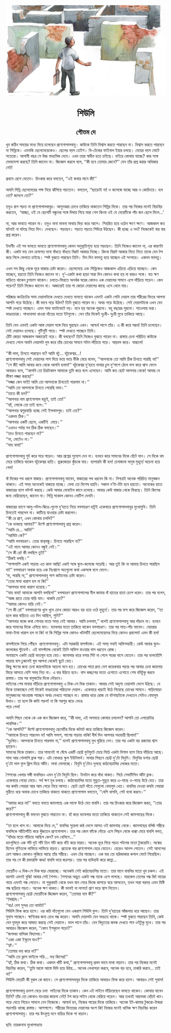 <div align=center> <img src="./../metadata/images/শিউলি.jpg" align="center" ></div>
<h1 align=center>শিউলি</h1>
<h2 align=center>গৌতম দে</h2>
&#x996;&#x9C1;&#x9AC; &#x995;&#x9A0;&#x9BF;&#x9A8; &#x9B8;&#x9AE;&#x9DF;&#x9C7;&#x9B0; &#x9AE;&#x9A7;&#x9CD;&#x9AF;&#x9C7; &#x9A6;&#x9BF;&#x9DF;&#x9C7; &#x99A;&#x9B2;&#x9C7;&#x99B;&#x9C7;&#x9A8; &#x9AA;&#x9CD;&#x9B0;&#x9BE;&#x9A3;&#x997;&#x9CB;&#x9AA;&#x9BE;&#x9B2;&#x9AC;&#x9BE;&#x9AC;&#x9C1;&#x964; &#x995;&#x9BE;&#x989;&#x995;&#x9C7; &#x9A4;&#x9BF;&#x9A8;&#x9BF; &#x9AC;&#x9BF;&#x9B6;&#x9CD;&#x9AC;&#x9BE;&#x9B8; &#x995;&#x9B0;&#x9A4;&#x9C7; &#x9AA;&#x9BE;&#x9B0;&#x99B;&#x9C7;&#x9A8; &#x9A8;&#x9BE;&#x964; &#x9AC;&#x9BF;&#x9B6;&#x9CD;&#x9AC;&#x9BE;&#x9B8; &#x995;&#x9B0;&#x9A4;&#x9C7; &#x9AA;&#x9BE;&#x9B0;&#x99B;&#x9C7;&#x9A8; &#x9A8;&#x9BE; &#x997;&#x9BF;&#x9A8;&#x9CD;&#x9A8;&#x9BF;&#x995;&#x9C7;&#x964; &#x98F;&#x9AE;&#x9A8;&#x995;&#x9BF; &#x99B;&#x9C7;&#x9B2;&#x9C7;&#x9AE;&#x9C7;&#x9DF;&#x9C7;&#x995;&#x9C7;&#x993;&#x964; &#x99B;&#x9C7;&#x9B2;&#x9C7;&#x9B0; &#x9AC;&#x9DF;&#x9B8; &#x9A4;&#x9C7;&#x987;&#x9B6;&#x964; &#x9AC;&#x9BF;-&#x99F;&#x9C7;&#x995;&#x9C7;&#x9B0; &#x9AB;&#x9BE;&#x987;&#x9A8;&#x9BE;&#x9B2; &#x987;&#x9DF;&#x9BE;&#x9B0; &#x99A;&#x9B2;&#x99B;&#x9C7;&#x964; &#x9AE;&#x9C7;&#x9DF;&#x9C7;&#x9B0; &#x9AC;&#x9DF;&#x9B8; &#x9AE;&#x9CB;&#x99F;&#x9C7; &#x9B8;&#x9A4;&#x9C7;&#x9B0;&#x9CB;&#x964; &#x986;&#x997;&#x9BE;&#x9AE;&#x9C0; &#x9AC;&#x99B;&#x9B0; &#x9B8;&#x9C7; &#x989;&#x99A;&#x9CD;&#x99A; &#x9AE;&#x9BE;&#x9A7;&#x9CD;&#x9AF;&#x9AE;&#x9BF;&#x995; &#x9A6;&#x9C7;&#x9AC;&#x9C7;&#x964; &#x98F;&#x996;&#x9A8; &#x9A4;&#x9BE;&#x9B0;&#x9BE; &#x9B8;&#x9CD;&#x9AC;&#x9BE;&#x9A7;&#x9C0;&#x9A8; &#x9B9;&#x9A4;&#x9C7; &#x99A;&#x9BE;&#x987;&#x99B;&#x9C7;&#x964; &#x9AC;&#x9BE;&#x987;&#x9B0;&#x9C7; &#x995;&#x9CB;&#x9A5;&#x9BE;&#x9DF; &#x9AF;&#x9BE;&#x99A;&#x9CD;&#x99B;&#x9C7;? &#x995;&#x9BE;&#x9B0; &#x9B8;&#x999;&#x9CD;&#x997;&#x9C7; &#x9AE;&#x9C7;&#x9B2;&#x9BE;&#x9AE;&#x9C7;&#x9B6;&#x9BE; &#x995;&#x9B0;&#x99B;&#x9C7;? &#x9A4;&#x9BF;&#x9A8;&#x9BF; &#x99C;&#x9BE;&#x9A8;&#x9C7;&#x9A8; &#x9A8;&#x9BE;&#x964; &#x99C;&#x9BF;&#x99C;&#x9CD;&#x99E;&#x9C7;&#x9B8; &#x995;&#x9B0;&#x9B2;&#x9C7; &#x9AC;&#x9B2;&#x9C7;, &#x2018;&#x2018;&#x995;&#x9C0; &#x9B9;&#x9AC;&#x9C7; &#x9A4;&#x9CB;&#x9AE;&#x9BE;&#x9B0; &#x99C;&#x9C7;&#x9A8;&#x9C7;?&#x2019;&#x2019; &#x9AF;&#x9C7;&#x9A8; &#x9A4;&#x9BE;&#x981;&#x9B0; &#x9AA;&#x9CD;&#x9B0;&#x9B6;&#x9CD;&#x9A8; &#x995;&#x9B0;&#x9BE;&#x9B0; &#x985;&#x9A7;&#x9BF;&#x995;&#x9BE;&#x9B0; &#x9A8;&#x9C7;&#x987;!<br> <br>&#x9AA;&#x9CD;&#x9B0;&#x9A5;&#x9AE;&#x9C7; &#x9B0;&#x9C7;&#x997;&#x9C7; &#x9AF;&#x9C7;&#x9A4;&#x9C7;&#x9A8;&#x964; &#x99A;&#x9BF;&#x9CE;&#x995;&#x9BE;&#x9B0; &#x995;&#x9B0;&#x9C7; &#x9AC;&#x9B2;&#x9A4;&#x9C7;&#x9A8;, &#x2018;&#x2018;&#x98F;&#x987; &#x995;&#x9A5;&#x9BE;&#x9B0; &#x9AE;&#x9BE;&#x9A8;&#x9C7; &#x995;&#x9C0;!&#x2019;&#x2019;<br> <br>&#x985;&#x9AE;&#x9A8;&#x9BF; &#x997;&#x9BF;&#x9A8;&#x9CD;&#x9A8;&#x9BF; &#x99B;&#x9C7;&#x9B2;&#x9C7;&#x9AE;&#x9C7;&#x9DF;&#x9C7;&#x9B0; &#x9AA;&#x995;&#x9CD;&#x9B7; &#x9A8;&#x9BF;&#x9DF;&#x9C7; &#x99D;&#x9BE;&#x981;&#x9AA;&#x9BF;&#x9DF;&#x9C7; &#x9AA;&#x9DC;&#x9A4;&#x9C7;&#x9A8;&#x964; &#x9AC;&#x9B2;&#x9A4;&#x9C7;&#x9A8;, &#x2018;&#x2018;&#x99B;&#x9BE;&#x9DC;&#x9CB;&#x987; &#x9A8;&#x9BE;! &#x993; &#x995;&#x9B2;&#x9C7;&#x99C;&#x9C7; &#x9AF;&#x9BE;&#x99A;&#x9CD;&#x99B;&#x9C7; &#x986;&#x9B0; &#x993; &#x995;&#x9CB;&#x99A;&#x9BF;&#x982;&#x9DF;&#x9C7;&#x964; &#x9B9;&#x9B2; &#x9A4;&#x9CB;? &#x99C;&#x9BE;&#x9A8;&#x9B2;&#x9C7; &#x9A4;&#x9CB;?&#x2019;&#x2019;<br> <br>&#x9A4;&#x9AC;&#x9C1;&#x993; &#x9B0;&#x9BE;&#x997; &#x9AA;&#x9DC;&#x9A4; &#x9A8;&#x9BE; &#x9AA;&#x9CD;&#x9B0;&#x9BE;&#x9A3;&#x997;&#x9CB;&#x9AA;&#x9BE;&#x9B2;&#x9AC;&#x9BE;&#x9AC;&#x9C1;&#x9B0;&#x964; &#x986;&#x997;&#x9C1;&#x9A8;&#x99D;&#x9B0;&#x9BE; &#x99A;&#x9CB;&#x996;&#x9C7; &#x9A4;&#x9BE;&#x995;&#x9BF;&#x9DF;&#x9C7; &#x9A5;&#x9BE;&#x995;&#x9A4;&#x9C7;&#x9A8; &#x997;&#x9BF;&#x9A8;&#x9CD;&#x9A8;&#x9BF;&#x9B0; &#x9A6;&#x9BF;&#x995;&#x9C7;&#x964; &#x9A4;&#x9BE;&#x9B0; &#x9AA;&#x9B0; &#x9A8;&#x9BF;&#x99C;&#x9C7;&#x9B0; &#x9AE;&#x9A8;&#x9C7;&#x987; &#x9AC;&#x9BF;&#x9DC;&#x9AC;&#x9BF;&#x9DC; &#x995;&#x9B0;&#x9A4;&#x9C7;&#x9A8;, &#xA0;&#x2018;&#x986;&#x99A;&#x9CD;&#x99B;&#x9BE;, &#x993;&#x987; &#x9AF;&#x9C7; &#x99B;&#x9C7;&#x9B2;&#x9C7;&#x99F;&#x9BF; &#x9AC;&#x9A8;&#x9CD;&#x9A7;&#x9C1;&#x9A6;&#x9C7;&#x9B0; &#x9B8;&#x999;&#x9CD;&#x997;&#x9C7; &#x9A6;&#x9BF;&#x998;&#x9BE;&#x9DF; &#x997;&#x9BF;&#x9DF;&#x9C7; &#x9AE;&#x9BE;&#x9B0;&#x9BE; &#x997;&#x9C7;&#x9B2; &#x995;&#x9BF;&#x982;&#x9AC;&#x9BE; &#x993;&#x987; &#x9AF;&#x9C7; &#x9AE;&#x9C7;&#x9DF;&#x9C7;&#x99F;&#x9BF;&#x995;&#x9C7; &#x9AA;&#x9BE;&#x981;&#x99A; &#x99C;&#x9A8; &#x99B;&#x9C7;&#x9B2;&#x9C7; &#x9AE;&#x9BF;&#x9B2;&#x9C7;...&#x2019;<br> <br>&#x9A8;&#x9BE;, &#x986;&#x9B0; &#x9AD;&#x9BE;&#x9AC;&#x9A4;&#x9C7; &#x9AA;&#x9BE;&#x9B0;&#x9C7;&#x9A8; &#x9A8;&#x9BE;&#x964; &#x9A4;&#x9AC;&#x9C1;&#x993; &#x9A8;&#x9BE;&#x9A8;&#x9BE; &#x9AD;&#x9BE;&#x9AC;&#x9A8;&#x9BE; &#x9AE;&#x9BE;&#x9A5;&#x9BE;&#x9DF; &#x9AD;&#x9BF;&#x9DC; &#x995;&#x9B0;&#x9C7; &#x986;&#x9B8;&#x9C7;&#x964; &#x9B6;&#x9BF;&#x9B9;&#x9B0;&#x9BF;&#x9A4; &#x9B9;&#x9DF;&#x9C7; &#x993;&#x9A0;&#x9C7;&#x9A8; &#x995;&#x9CD;&#x9B7;&#x9A3;&#x9C7; &#x995;&#x9CD;&#x9B7;&#x9A3;&#x9C7;&#x964; &#x986;&#x99C;&#x995;&#x9BE;&#x9B2; &#x995;&#x9A4; &#x998;&#x99F;&#x9A8;&#x9BE;&#x987; &#x9A8;&#x9BE; &#x998;&#x99F;&#x99B;&#x9C7; &#x9A8;&#x9BF;&#x9A4;&#x9CD;&#x9AF; &#x9A6;&#x9BF;&#x9A8;&#x964; &#x9A6;&#x9C7;&#x996;&#x99B;&#x9C7;&#x9A8;&#x964; &#x9AA;&#x9DC;&#x99B;&#x9C7;&#x9A8;&#x964; &#x9AA;&#x9DC;&#x9A4;&#x9C7; &#x9AA;&#x9DC;&#x9A4;&#x9C7; &#x9B6;&#x9BF;&#x989;&#x9B0;&#x9C7; &#x989;&#x9A0;&#x99B;&#x9C7;&#x9A8;&#x964; &#x995;&#x9C0; &#x9B9;&#x99A;&#x9CD;&#x99B;&#x9C7; &#x98F; &#x9B8;&#x9AC;? &#x9A8;&#x9BF;&#x99C;&#x9C7;&#x995;&#x9C7;&#x987; &#x9AC;&#x9BE;&#x9B0; &#x9AC;&#x9BE;&#x9B0; &#x9AA;&#x9CD;&#x9B0;&#x9B6;&#x9CD;&#x9A8; &#x995;&#x9B0;&#x9C7;&#x9A8;&#x964;<br> <br>&#x987;&#x9A6;&#x9BE;&#x9A8;&#x9C0;&#x982; &#x98F;&#x987; &#x9B8;&#x9AC; &#x9AD;&#x9BE;&#x9AC;&#x9A4;&#x9C7; &#x9AD;&#x9BE;&#x9AC;&#x9A4;&#x9C7; &#x9AA;&#x9CD;&#x9B0;&#x9BE;&#x9A3;&#x997;&#x9CB;&#x9AA;&#x9BE;&#x9B2;&#x9AC;&#x9BE;&#x9AC;&#x9C1; &#x995;&#x9C7;&#x9AE;&#x9A8; &#x985;&#x9A8;&#x9C1;&#x9AD;&#x9C2;&#x9A4;&#x9BF;&#x9B6;&#x9C2;&#x9A8;&#x9CD;&#x9AF; &#x9B9;&#x9DF;&#x9C7; &#x9AA;&#x9DC;&#x99B;&#x9C7;&#x9A8;&#x964; &#x9A4;&#x9BF;&#x9A8;&#x9BF; &#x9A8;&#x9BF;&#x99C;&#x9C7;&#x993; &#x99C;&#x9BE;&#x9A8;&#x9C7;&#x9A8; &#x9A8;&#x9BE;, &#x98F;&#x9B0; &#x995;&#x9BE;&#x9B0;&#x9A3;&#x99F;&#x9BE; &#x995;&#x9C0;&#x964; &#x98F;&#x995;&#x99F;&#x9BE; &#x9AD;&#x9DF; &#x9AF;&#x9C7;&#x9A8; &#x995;&#x9CD;&#x9B0;&#x9AE;&#x9BE;&#x997;&#x9A4; &#x9A6;&#x9BE;&#x9A8;&#x9BE; &#x9AC;&#x9BE;&#x981;&#x9A7;&#x9A4;&#x9C7; &#x9AC;&#x9BE;&#x981;&#x9A7;&#x9A4;&#x9C7; &#x9AC;&#x9BF;&#x9B0;&#x9BE;&#x99F; &#x986;&#x995;&#x9BE;&#x9B0; &#x9A8;&#x9BF;&#x99A;&#x9CD;&#x99B;&#x9C7;&#x964; &#x995;&#x9BF;&#x982;&#x9AC;&#x9BE; &#x9AC;&#x9BF;&#x9B0;&#x9BE;&#x99F; &#x986;&#x995;&#x9BE;&#x9B0; &#x9A8;&#x9BF;&#x9A4;&#x9C7; &#x9A8;&#x9BF;&#x9A4;&#x9C7; &#x9A4;&#x9BE;&#x995;&#x9C7; &#x9AF;&#x9C7;&#x9A8; &#x99F;&#x9AA; &#x995;&#x9B0;&#x9C7; &#x997;&#x9BF;&#x9B2;&#x9C7; &#x9AB;&#x9C7;&#x9B2;&#x9A4;&#x9C7; &#x99A;&#x9BE;&#x987;&#x99B;&#x9C7;&#x964; &#x9B8;&#x9CD;&#x9AA;&#x9B7;&#x9CD;&#x99F; &#x9AC;&#x9C1;&#x99D;&#x9A4;&#x9C7; &#x9AA;&#x9BE;&#x9B0;&#x99B;&#x9C7;&#x9A8; &#x9A4;&#x9BF;&#x9A8;&#x9BF;&#x964; &#x9A6;&#x9BF;&#x9A8; &#x9A6;&#x9BF;&#x9A8; &#x9AB;&#x9BE;&#x9B2;&#x9A4;&#x9C1; &#x9B9;&#x9DF;&#x9C7; &#x9AF;&#x9BE;&#x99A;&#x9CD;&#x99B;&#x9C7;&#x9A8; &#x98F;&#x987; &#x9B8;&#x982;&#x9B8;&#x9BE;&#x9B0;&#x9C7;&#x964; &#x98F;&#x995;&#x9A6;&#x9AE; &#x9AB;&#x9BE;&#x9B2;&#x9A4;&#x9C1;&#x964;<br> <br>&#x98F;&#x996;&#x9A8; &#x9B8;&#x9AC; &#x995;&#x9BF;&#x99B;&#x9C1; &#x9A5;&#x9C7;&#x995;&#x9C7; &#x9A6;&#x9C2;&#x9B0;&#x9C7; &#x9A5;&#x9BE;&#x995;&#x9BE;&#x9B0; &#x99A;&#x9C7;&#x9B7;&#x9CD;&#x99F;&#x9BE; &#x995;&#x9B0;&#x9C7;&#x9A8;&#x964; &#x99B;&#x9C7;&#x9B2;&#x9C7;&#x9AE;&#x9C7;&#x9DF;&#x9C7; &#x98F;&#x9AC;&#x982; &#x997;&#x9BF;&#x9A8;&#x9CD;&#x9A8;&#x9BF;&#x995;&#x9C7;&#x993; &#x986;&#x99C;&#x995;&#x9BE;&#x9B2; &#x98F;&#x9DC;&#x9BF;&#x9DF;&#x9C7; &#x98F;&#x9DC;&#x9BF;&#x9DF;&#x9C7; &#x9AF;&#x9BE;&#x99A;&#x9CD;&#x99B;&#x9C7;&#x9A8;&#x964; &#x995;&#x9C7;&#x9A8; &#x9AF;&#x9BE;&#x99A;&#x9CD;&#x99B;&#x9C7;&#x9A8;, &#x9B9;&#x9DF;&#x9A4;&#x9CB; &#x9A4;&#x9BF;&#x9A8;&#x9BF; &#x9A8;&#x9BF;&#x99C;&#x9C7;&#x993; &#x99C;&#x9BE;&#x9A8;&#x9C7;&#x9A8; &#x9A8;&#x9BE;&#x964; &#x9A6;&#x9C1;&#x2019;-&#x98F;&#x995;&#x99F;&#x9BE; &#x995;&#x9A5;&#x9BE; &#x99B;&#x9BE;&#x9DC;&#x9BE; &#x9B8;&#x9BE;&#x9B0;&#x9BE; &#x9A6;&#x9BF;&#x9A8; &#x995;&#x9CB;&#x9A8;&#x993; &#x995;&#x9A5;&#x9BE; &#x9B9;&#x9DF; &#x9A8;&#x9BE; &#x995;&#x9BE;&#x9B0;&#x993; &#x9B8;&#x999;&#x9CD;&#x997;&#x9C7;&#x964; &#x9AF;&#x9A4; &#x995;&#x9CD;&#x9B7;&#x9A3; &#x9AC;&#x9BE;&#x9DC;&#x9BF;&#x9A4;&#x9C7; &#x9A5;&#x9BE;&#x995;&#x9C7;&#x9A8; &#x99A;&#x9C1;&#x9AA;&#x99A;&#x9BE;&#x9AA; &#x9A5;&#x9BE;&#x995;&#x9C7;&#x9A8;&#x964; &#x99A;&#x9B2;&#x9A4;&#x9C7;-&#x9AB;&#x9BF;&#x9B0;&#x9A4;&#x9C7; &#x985;&#x9A8;&#x9B0;&#x9CD;&#x9A5;&#x995; &#x998;&#x9B0;&#x9C7;&#x9B0; &#x995;&#x9CB;&#x9A8;&#x993; &#x98F;&#x995; &#x9A6;&#x9C7;&#x9DF;&#x9BE;&#x9B2;&#x9C7;&#x9B0; &#x9B8;&#x9BE;&#x9AE;&#x9A8;&#x9C7; &#x98F;&#x9B8;&#x9C7; &#x9A6;&#x9BE;&#x981;&#x9DC;&#x9BF;&#x9DF;&#x9C7; &#x9AA;&#x9DC;&#x9C7;&#x9A8;&#x964; &#x995;&#x9C7;&#x9A8; &#x9AA;&#x9DC;&#x9C7;&#x9A8;? &#x9A4;&#x9BF;&#x9A8;&#x9BF; &#x9A8;&#x9BF;&#x99C;&#x9C7;&#x993; &#x99C;&#x9BE;&#x9A8;&#x9C7;&#x9A8; &#x9A8;&#x9BE;&#x964; &#x985;&#x99C;&#x9BE;&#x9A8;&#x9CD;&#x9A4;&#x9C7;&#x987; &#x9A4;&#x9BE;&#x9B0; &#x9AA;&#x9BE; &#x99C;&#x9CB;&#x9DC;&#x9BE; &#x9A6;&#x9C7;&#x9DF;&#x9BE;&#x9B2;&#x9C7;&#x9B0; &#x995;&#x9BE;&#x99B;&#x9C7; &#x98F;&#x9B8;&#x9C7; &#x9A5;&#x9C7;&#x9AE;&#x9C7; &#x9AF;&#x9BE;&#x9DF;&#x964;&#xA0;<br> <br>&#x9AA;&#x9B0;&#x9BF;&#x9B7;&#x9CD;&#x995;&#x9BE;&#x9B0; &#x995;&#x982;&#x995;&#x9CD;&#x9B0;&#x9BF;&#x99F;&#x9C7;&#x9B0; &#x9B8;&#x9BE;&#x9A6;&#x9BE; &#x9A6;&#x9C7;&#x9DF;&#x9BE;&#x9B2;&#x99F;&#x9BE;&#x995;&#x9C7; &#x9A6;&#x9C7;&#x996;&#x9A4;&#x9C7; &#x9A6;&#x9C7;&#x996;&#x9A4;&#x9C7; &#x9AD;&#x9BE;&#x9AC;&#x9A4;&#x9C7; &#x9A5;&#x9BE;&#x995;&#x9C7;&#x9A8; &#x98F;&#x9AE;&#x9A8;&#x987; &#x98F;&#x995;&#x99F;&#x9BE; &#x997;&#x9CB;&#x99F;&#x9BE; &#x9A6;&#x9C7;&#x9DF;&#x9BE;&#x9B2; &#x9A4;&#x9BE;&#x9B0; &#x9B6;&#x9B0;&#x9C0;&#x9B0;&#x9C7;&#x9B0; &#x9AD;&#x9BF;&#x9A4;&#x9B0; &#x986;&#x9AA;&#x9A8;&#x9BE; &#x986;&#x9AA;&#x9A8;&#x9BF; &#x997;&#x9DC;&#x9C7; &#x989;&#x9A0;&#x9C7;&#x99B;&#x9C7;&#x964; &#x995;&#x9C0; &#x9AD;&#x9BE;&#x9AC;&#x9C7; &#x997;&#x9DC;&#x9C7; &#x989;&#x9A0;&#x9B2;? &#x9A4;&#x9BF;&#x9A8;&#x9BF; &#x9AC;&#x9C1;&#x99D;&#x9A4;&#x9C7; &#x9AA;&#x9BE;&#x9B0;&#x9C7;&#x9A8; &#x9A8;&#x9BE;&#x964; &#x985;&#x9A5;&#x99A; &#x997;&#x9DC;&#x9C7; &#x989;&#x9A0;&#x9C7;&#x99B;&#x9C7;&#x964; &#x9B8;&#x9C7;&#x987; &#x9A6;&#x9C7;&#x9DF;&#x9BE;&#x9B2;&#x99F;&#x9BE;&#x995;&#x9C7; &#x98F;&#x996;&#x9A8; &#x9AF;&#x9C7;&#x9A8; &#x9B8;&#x9CD;&#x9AA;&#x9B7;&#x9CD;&#x99F; &#x9A6;&#x9C7;&#x996;&#x9A4;&#x9C7; &#x9AA;&#x9BE;&#x99A;&#x9CD;&#x99B;&#x9C7;&#x9A8;&#x964; &#x98F;&#x9AE;&#x9A8; &#x9B8;&#x9BE;&#x9A6;&#x9BE; &#x9AB;&#x9CD;&#x9AF;&#x9BE;&#x99F;&#x9AB;&#x9C7;&#x99F;&#x9C7; &#x9A8;&#x9DF;&#x964; &#x9AE;&#x9A8;&#x9C7; &#x9B9;&#x9DF; &#x985;&#x9A8;&#x9C7;&#x995; &#x9AA;&#x9C1;&#x9B0;&#x9A8;&#x9CB;&#x964; &#x9AC;&#x9B9;&#x9C1; &#x9AC;&#x99B;&#x9B0;&#x9C7;&#x9B0; &#x9AA;&#x9C1;&#x9B0;&#x9A8;&#x9CB;&#x964; &#x9B6;&#x9CD;&#x9AF;&#x9BE;&#x993;&#x9B2;&#x9BE;&#x9DF; &#x9AD;&#x9B0;&#x9BE;&#x964; &#x9AD;&#x9BE;&#x999;&#x9BE;&#x99A;&#x9CB;&#x9B0;&#x9BE;&#x964; &#x9AA;&#x9BE;&#x9A8;&#x9A6;&#x9CB;&#x995;&#x9CD;&#x9A4;&#x9BE; &#x996;&#x9BE;&#x993;&#x9DF;&#x9BE; &#x9A6;&#x9BE;&#x981;&#x9A4;&#x9C7;&#x9B0; &#x9AE;&#x9A4;&#x9CB; &#x987;&#x99F;&#x997;&#x9C1;&#x9B2;&#x9CB;&#x964; &#x9AF;&#x9C7;&#x9A8; &#x9A4;&#x9BE;&#x981;&#x9B0; &#x9A6;&#x9BF;&#x995;&#x9C7;&#x987; &#x9A6;&#x9C1;&#x983;&#x996;&#x9C0;- &#x9A6;&#x9C1;&#x983;&#x996;&#x9C0; &#x9AE;&#x9C1;&#x996;&#x9C7; &#x9A4;&#x9BE;&#x995;&#x9BF;&#x9DF;&#x9C7; &#x986;&#x99B;&#x9C7;&#x964;&#xA0;<br> <br>&#x9A4;&#x9BF;&#x9A8;&#x9BF; &#x9AF;&#x9C7;&#x9A8; &#x98F;&#x9AE;&#x9A8;&#x987; &#x98F;&#x995;&#x99F;&#x9BE; &#x986;&#x9B8;&#x9CD;&#x9A4; &#x9A6;&#x9C7;&#x9DF;&#x9BE;&#x9B2; &#x9B8;&#x999;&#x9CD;&#x997;&#x9C7; &#x9A8;&#x9BF;&#x9DF;&#x9C7; &#x998;&#x9C1;&#x9B0;&#x99B;&#x9C7;&#x9A8; &#x98F;&#x996;&#x9A8;&#x964; &#x986;&#x9B6;&#x9CD;&#x99A;&#x9B0;&#x9CD;&#x9AF; &#x9B2;&#x9BE;&#x997;&#x9C7; &#x9A4;&#x9BE;&#x981;&#x9B0;&#x964; &#x98F; &#x995;&#x9C0; &#x995;&#x9B0;&#x9C7; &#x9B8;&#x9AE;&#x9CD;&#x9AD;&#x9AC;! &#x9A4;&#x9BF;&#x9A8;&#x9BF; &#x99A;&#x9B2;&#x9C7;&#x99B;&#x9C7;&#x9A8;&#x964; &#x9B8;&#x9C7;&#x987; &#x9A6;&#x9C7;&#x9DF;&#x9BE;&#x9B2;&#x993; &#x99A;&#x9B2;&#x9C7;&#x99B;&#x9C7;&#x964; &#x997;&#x9C1;&#x99F;&#x9BF;&#x997;&#x9C1;&#x99F;&#x9BF; &#x9AA;&#x9BE;&#x9DF;&#x9C7;&#x964; &#x9B8;&#x9CD;&#x9AA;&#x9B7;&#x9CD;&#x99F; &#x9A6;&#x9C7;&#x996;&#x9A4;&#x9C7; &#x9AA;&#x9BE;&#x99A;&#x9CD;&#x99B;&#x9C7;&#x9A8; &#x9A4;&#x9BF;&#x9A8;&#x9BF;&#x964;<br> &#x9A0;&#x9CB;&#x981;&#x99F; &#x99C;&#x9CB;&#x9DC;&#x9BE; &#x986;&#x99C;&#x995;&#x9BE;&#x9B2; &#x985;&#x99C;&#x9BE;&#x9A8;&#x9CD;&#x9A4;&#x9C7;&#x987; &#x9A8;&#x9DC;&#x9C7;&#x964; &#x995;&#x9C0; &#x9AC;&#x9B2;&#x99B;&#x9C7;&#x9A8;? &#x9A4;&#x9BF;&#x9A8;&#x9BF; &#x9A8;&#x9BF;&#x99C;&#x9C7;&#x993; &#x9AC;&#x9C1;&#x99D;&#x9A4;&#x9C7; &#x9AA;&#x9BE;&#x9B0;&#x9C7;&#x9A8; &#x9A8;&#x9BE;&#x964; &#x9B0;&#x9BE;&#x9B8;&#x9CD;&#x9A4;&#x9BE;&#x9DF; &#x99A;&#x9C7;&#x9A8;&#x9BE; &#x9AA;&#x9B0;&#x9BF;&#x99A;&#x9BF;&#x9A4; &#x995;&#x9BE;&#x989;&#x995;&#x9C7; &#x9A6;&#x9C7;&#x996;&#x9A4;&#x9C7; &#x9AA;&#x9C7;&#x9B2;&#x9C7; &#x985;&#x9AE;&#x9A8;&#x9BF; &#x9A6;&#x9C7;&#x9DF;&#x9BE;&#x9B2;&#x99F;&#x9BE; &#x9A6;&#x9C1;&#x9AE; &#x995;&#x9B0;&#x9C7; &#x9A4;&#x9BE;&#x981;&#x9B0; &#x99A;&#x9CB;&#x996;&#x9C7;&#x9B0; &#x9B8;&#x9BE;&#x9AE;&#x9A8;&#x9C7; &#x9B8;&#x99F;&#x9BE;&#x9A8; &#x9A6;&#x9BE;&#x981;&#x9DC;&#x9BF;&#x9DF;&#x9C7; &#x9AA;&#x9DC;&#x9C7;&#x964; &#x986;&#x9DC;&#x9BE;&#x9B2; &#x995;&#x9B0;&#x9C7;&#x964; &#x9AF;&#x9BE;&#x99A;&#x9CD;&#x99A;&#x9B2;&#x9C7;!<br> <br>&#x2018;&#x2018;&#x995;&#x9C0; &#x9A6;&#x9BE;&#x9A6;&#x9BE;, &#x99A;&#x9BF;&#x9A8;&#x9A4;&#x9C7; &#x9AA;&#x9BE;&#x9B0;&#x99B;&#x9C7;&#x9A8; &#x9A8;&#x9BE;? &#x986;&#x9AE;&#x9BF; &#x9AC;&#x99F;&#x9C1;... &#x9AC;&#x99F;&#x9C1;&#x995;&#x9C7;&#x9B6;&#x9CD;&#x9AC;&#x9B0;...!<br> &#x9AA;&#x9CD;&#x9B0;&#x9BE;&#x9A3;&#x997;&#x9CB;&#x9AA;&#x9BE;&#x9B2;&#x9AC;&#x9BE;&#x9AC;&#x9C1; &#x9B8;&#x9C7;&#x987; &#x9A6;&#x9C7;&#x9DF;&#x9BE;&#x9B2;&#x9C7;&#x9B0; &#x9AA;&#x9BE;&#x9B6; &#x9A6;&#x9BF;&#x9DF;&#x9C7; &#x9AD;&#x9DF;&#x9C7; &#x9AD;&#x9DF;&#x9C7; &#x989;&#x981;&#x995;&#x9BF; &#x9AE;&#x9C7;&#x9B0;&#x9C7; &#x9AC;&#x9B2;&#x9C7;&#x9A8;, &#x2018;&#x2018;&#x986;&#x9AA;&#x9A8;&#x9BE;&#x995;&#x9C7; &#x9A4;&#x9CB; &#x986;&#x9AE;&#x9BF; &#x9A0;&#x9BF;&#x995; &#x99A;&#x9BF;&#x9A8;&#x9A4;&#x9C7; &#x9AA;&#x9BE;&#x9B0;&#x99B;&#x9BF; &#x9A8;&#x9BE;!&#x2019;&#x2019;<br> &#x2018;&#x2018;&#x9B8;&#x9C7; &#x995;&#x9C0;! &#x986;&#x9AE;&#x9BF; &#x986;&#x9AC;&#x9BE;&#x9B0; &#x995;&#x9AC;&#x9C7; &#x9A5;&#x9C7;&#x995;&#x9C7; &#x986;&#x9AA;&#x9A8;&#x9BF; &#x9B9;&#x9B2;&#x9BE;&#x9AE;!&#x2019;&#x2019; &#x9AC;&#x99F;&#x9C1;&#x995;&#x9C7;&#x9B6;&#x9CD;&#x9AC;&#x9B0; &#x9A6;&#x9C1;&#x2019;&#x9B9;&#x9BE;&#x9A4;&#x9C7; &#x9AE;&#x9BE;&#x9A5;&#x9BE;&#x9B0; &#x99A;&#x9C1;&#x9B2; &#x9A6;&#x9C1;&#x2019;&#x9AA;&#x9BE;&#x9B6;&#x9C7; &#x9A0;&#x9C7;&#x9B2;&#x9C7; &#x9AB;&#x9B8; &#x995;&#x9B0;&#x9C7; &#x9B6;&#x9CD;&#x9AC;&#x9BE;&#x9B8; &#x9AB;&#x9C7;&#x9B2;&#x9C7; &#x986;&#x9AC;&#x9BE;&#x9B0;&#x993; &#x9AC;&#x9B2;&#x9C7;, &#x2018;&#x2018;&#x986;&#x9AA;&#x9A8;&#x9BF; &#x9A4;&#x9CB; &#x99A;&#x9BF;&#x9B0;&#x99F;&#x9BE;&#x995;&#x9BE;&#x9B2; &#x986;&#x9AE;&#x9BE;&#x995;&#x9C7; &#x9A4;&#x9C1;&#x9AE;&#x9BF; &#x995;&#x9B0;&#x9C7; &#x9AC;&#x9B2;&#x9C7; &#x98F;&#x9B8;&#x9C7;&#x99B;&#x9C7;&#x9A8;&#x964; &#x986;&#x9AE;&#x9BF; &#x995;&#x9A4; &#x99B;&#x9CB;&#x99F; &#x986;&#x9AA;&#x9A8;&#x9BE;&#x9B0; &#x9A5;&#x9C7;&#x995;&#x9C7;! &#x986;&#x9AE;&#x9BE;&#x9B0; &#x9AF;&#x9C7; &#x9AD;&#x9C0;&#x9B7;&#x9A3; &#x9B2;&#x99C;&#x9CD;&#x99C;&#x9BE; &#x995;&#x9B0;&#x99B;&#x9C7;!&#x2019;&#x2019;<br> &#x2018;&#x2018;&#x9B2;&#x99C;&#x9CD;&#x99C;&#x9BE; &#x995;&#x9C7;&#x9A8; &#x9AD;&#x9BE;&#x987;! &#x986;&#x9AE;&#x9BF; &#x9A4;&#x9CB; &#x986;&#x9AA;&#x9A8;&#x9BE;&#x995;&#x9C7; &#x99A;&#x9BF;&#x9A8;&#x9A4;&#x9C7;&#x987; &#x9AA;&#x9BE;&#x9B0;&#x9B2;&#x9BE;&#x9AE; &#x9A8;&#x9BE;&#x964;&#x2019;&#x2019;<br> &#x2018;&#x2018;&#x986;&#x9AE;&#x9BF; &#x9A4;&#x9CB; &#x986;&#x9AA;&#x9A8;&#x9BE;&#x995;&#x9C7; &#x99A;&#x9BF;&#x9A8;&#x9A4;&#x9C7; &#x9AA;&#x9C7;&#x9B0;&#x9C7;&#x99B;&#x9BF; &#x9A6;&#x9BE;&#x9A6;&#x9BE;&#x964;&#x2019;&#x2019;<br> &#x2018;&#x2018;&#x9A4;&#x9BE;&#x9A4;&#x9C7; &#x995;&#x9C0; &#x9B9;&#x9B2;?&#x2019;&#x2019;<br> &#x2018;&#x2018;&#x986;&#x9AA;&#x9A8;&#x9BE;&#x9B0; &#x9A8;&#x9BE;&#x9AE; &#x9AA;&#x9CD;&#x9B0;&#x9BE;&#x9A3;&#x997;&#x9CB;&#x9AA;&#x9BE;&#x9B2; &#x998;&#x9DC;&#x9C1;&#x987;, &#x9A4;&#x9BE;&#x987; &#x9A4;&#x9CB;!&#x2019;&#x2019;<br> &#x2018;&#x2018;&#x9B9;&#x9CD;&#x9AF;&#x9BE;&#x981;, &#x9B2;&#x9CB;&#x995;&#x9C7; &#x9A4;&#x9CB; &#x9A4;&#x9BE;&#x987; &#x9AC;&#x9B2;&#x9C7;&#x964;&#x2019;&#x2019;<br> &#x2018;&#x2018;&#x986;&#x9AA;&#x9A8;&#x9BE;&#x9B0; &#x9B6;&#x9CD;&#x9AC;&#x9B6;&#x9C1;&#x9B0;&#x9AC;&#x9BE;&#x9DC;&#x9BF; &#x9B9;&#x99A;&#x9CD;&#x99B;&#x9C7; &#x9B8;&#x9C7;&#x987; &#x987;&#x9B8;&#x9B2;&#x9BE;&#x9AE;&#x9AA;&#x9C1;&#x9B0;&#x964; &#x9A4;&#x9BE;&#x987; &#x9A4;&#x9CB;?&#x2019;&#x2019;<br> &#x2018;&#x2018;&#x98F;&#x995;&#x9A6;&#x9AE; &#x9A0;&#x9BF;&#x995;&#x964;&#x2019;&#x2019;<br> &#x2018;&#x2018;&#x986;&#x9AA;&#x9A8;&#x9BE;&#x9B0; &#x98F;&#x995;&#x99F;&#x9BF; &#x99B;&#x9C7;&#x9B2;&#x9C7;, &#x98F;&#x995;&#x99F;&#x9BF;&#x987; &#xA0;&#x9AE;&#x9C7;&#x9DF;&#x9C7;&#x964;&#x2019;&#x2019;<br> &#x2018;&#x2018;&#x98F;&#x996;&#x9A8;&#x993; &#x9AA;&#x9B0;&#x9CD;&#x9AF;&#x9A8;&#x9CD;&#x9A4; &#x9B8;&#x9AC; &#x9A0;&#x9BF;&#x995; &#x9A0;&#x9BF;&#x995; &#x9AC;&#x9B2;&#x99B;&#x9C7;&#x9A8;&#x964;&#x2019;&#x2019;<br> &#x2018;&#x2018;&#x9A4;&#x9BE;&#x993; &#x99A;&#x9BF;&#x9A8;&#x9A4;&#x9C7; &#x9AA;&#x9BE;&#x9B0;&#x99B;&#x9C7;&#x9A8; &#x9A8;&#x9BE;?&#x2019;&#x2019;<br> &#x2018;&#x2018;&#x9A8;&#x9BE;, &#x9AE;&#x9CB;&#x99F;&#x9C7;&#x993; &#x9A8;&#x9BE;&#x964;&#x2019;&#x2019;&#xA0;<br> &#x2018;&#x2018;&#x9AF;&#x9BE;&#x9B9; &#x9AC;&#x9BE;&#x9AC;&#x9BE;!&#x2019;&#x2019;<br> <br>&#x9AA;&#x9CD;&#x9B0;&#x9BE;&#x9A3;&#x997;&#x9CB;&#x9AA;&#x9BE;&#x9B2;&#x9AC;&#x9BE;&#x9AC;&#x9C1; &#x9B8;&#x9C1;&#x99F; &#x995;&#x9B0;&#x9C7; &#x9B8;&#x9B0;&#x9C7; &#x9AA;&#x9DC;&#x9C7;&#x9A8;&#x964; &#x986;&#x9B0; &#x9AA;&#x9CD;&#x9B0;&#x9B6;&#x9CD;&#x9A8;&#x9C7;&#x9B0; &#x9B8;&#x9C1;&#x9AF;&#x9CB;&#x997; &#x9A6;&#x9C7;&#x9A8; &#x9A8;&#x9BE;&#x964; &#x9B9;&#x9A8;&#x9B9;&#x9A8; &#x995;&#x9B0;&#x9C7; &#x9B8;&#x9BE;&#x9AE;&#x9A8;&#x9C7;&#x9B0; &#x9A6;&#x9BF;&#x995;&#x9C7; &#x9B9;&#x9C7;&#x981;&#x99F;&#x9C7; &#x9AF;&#x9BE;&#x9A8;&#x964; &#x9B8;&#x9C7; &#x9A6;&#x9BF;&#x995;&#x9C7; &#x9A5;&#x9AE; &#x9AE;&#x9C7;&#x9B0;&#x9C7; &#x9A4;&#x9BE;&#x995;&#x9BF;&#x9DF;&#x9C7; &#x9A5;&#x9BE;&#x995;&#x9C7;&#x9A8; &#x9AC;&#x99F;&#x9C1;&#x995;&#x9C7;&#x9B6;&#x9CD;&#x9AC;&#x9B0; &#x9B9;&#x9BE;&#x9A4;&#x9BF;&#x964; &#x9AD;&#x9C1;&#x9B0;&#x9C1;&#x99C;&#x9CB;&#x9DC;&#x9BE; &#x995;&#x9C1;&#x981;&#x99A;&#x995;&#x9C7; &#x9AF;&#x9BE;&#x9DF;&#x964; &#x9AC;&#x9CD;&#x9AF;&#x9BE;&#x9AA;&#x9BE;&#x9B0;&#x99F;&#x9BE; &#x995;&#x9C0; &#x9B9;&#x9B2;! &#x99A;&#x9C7;&#x9A8;&#x9BE;&#x99C;&#x9BE;&#x9A8;&#x9BE; &#x9AE;&#x9BE;&#x9A8;&#x9C1;&#x9B7; &#x9AE;&#x9C1;&#x9B9;&#x9C2;&#x9B0;&#x9CD;&#x9A4;&#x9C7; &#x985;&#x99A;&#x9C7;&#x9A8;&#x9BE; &#x9B9;&#x9DF;&#x9C7; &#x997;&#x9C7;&#x9B2;!<br> <br>&#x9AC;&#x9BE;&#x981; &#x9A6;&#x9BF;&#x995;&#x9C7;&#x9B0; &#x9AA;&#x9A5; &#x9A7;&#x9B0;&#x9B2;&#x9C7; &#x9AC;&#x9BE;&#x99C;&#x9BE;&#x9B0;&#x964; &#x9AA;&#x9CD;&#x9B0;&#x9BE;&#x9A3;&#x997;&#x9CB;&#x9AA;&#x9BE;&#x9B2;&#x9AC;&#x9BE;&#x9AC;&#x9C1; &#x9AD;&#x9BE;&#x9AC;&#x9C7;&#x9A8;, &#x9AC;&#x9BE;&#x99C;&#x9BE;&#x9B0;&#x9C7;&#x9B0; &#x9AA;&#x9A5; &#x9A7;&#x9B0;&#x9AC;&#x9C7;&#x9A8; &#x995;&#x9BF; &#x9A8;&#x9BE;&#x964; &#x9A8;&#x9BF;&#x9B6;&#x9CD;&#x99A;&#x9DF;&#x987; &#x985;&#x9A8;&#x9C7;&#x995; &#x9AA;&#x9B0;&#x9BF;&#x99A;&#x9BF;&#x9A4; &#x9AE;&#x9BE;&#x9A8;&#x9C1;&#x9B7;&#x99C;&#x9A8; &#x9A5;&#x9BE;&#x995;&#x9AC;&#x9C7;&#x964; &#x98F;&#x987; &#x9B8;&#x9AE;&#x9DF; &#x985;&#x9A8;&#x9C7;&#x995;&#x9C7;&#x987; &#x9AC;&#x9BE;&#x99C;&#x9BE;&#x9B0;&#x9C7; &#x9AF;&#x9BE;&#x99A;&#x9CD;&#x99B;&#x9C7;&#x964; &#x9AC;&#x9C7;&#x9B2;&#x9BE; &#x9A4;&#x9CB; &#x9AC;&#x9BF;&#x9B6;&#x9C7;&#x9B7; &#x9B9;&#x9DF;&#x9A8;&#x9BF;&#x964; &#x9B8;&#x995;&#x9BE;&#x9B2; &#x9A8;&#x2019;&#x99F;&#x9BE;-&#x99F;&#x99F;&#x9BE; &#x9B9;&#x9AC;&#x9C7; &#x9B9;&#x9DF;&#x9A4;&#x9CB;&#x964; &#x985;&#x9A8;&#x9C7;&#x995;&#x9C7;&#x9B0; &#x9B9;&#x9BE;&#x9A4;&#x9C7; &#x9AC;&#x9BE;&#x99C;&#x9BE;&#x9B0;&#x9C7;&#x9B0; &#x9AC;&#x9CD;&#x9AF;&#x9BE;&#x997; &#x9B2;&#x99F;&#x9AA;&#x99F; &#x995;&#x9B0;&#x99B;&#x9C7;&#x964; &#x995;&#x9C7;&#x989; &#x986;&#x9AC;&#x9BE;&#x9B0; &#x9AE;&#x9CB;&#x9AC;&#x9BE;&#x987;&#x9B2; &#x995;&#x9BE;&#x9A8;&#x9C7; &#x99A;&#x9B2;&#x9C7;&#x99B;&#x9C7;&#x964; &#x986;&#x9AC;&#x9BE;&#x9B0; &#x995;&#x9C7;&#x989; &#x9AC;&#x9BE;&#x99C;&#x9BE;&#x9B0; &#x9A5;&#x9C7;&#x995;&#x9C7; &#x9AB;&#x9BF;&#x9B0;&#x99B;&#x9C7;&#x964; &#x9A4;&#x9BF;&#x9A8;&#x9BF; &#x995;&#x9BF;&#x9B8;&#x9C7;&#x9B0; &#x99C;&#x9A8;&#x9CD;&#x9AF; &#x9AC;&#x9C7;&#x9B0;&#x9BF;&#x9DF;&#x9C7;&#x99B;&#x9C7;&#x9A8;, &#x99C;&#x9BE;&#x9A8;&#x9C7;&#x9A8; &#x9A8;&#x9BE;&#x964; &#x997;&#x9BF;&#x9A8;&#x9CD;&#x9A8;&#x9BF; &#x9B8;&#x995;&#x9BE;&#x9C7;&#x9B2; &#x995;&#x9CB;&#x9A8;&#x993; &#x9A8;&#x9CB;&#x99F;&#x9BF;&#x9B6; &#x9A6;&#x9C7;&#x9A8;&#x9A8;&#x9BF;&#x964;<br> <br>&#x9AC;&#x9BE;&#x99C;&#x9BE;&#x9B0;&#x9C7;&#x9B0; &#x9AC;&#x9CD;&#x9AF;&#x9BE;&#x997;&#x9C7; &#x986;&#x9B2;&#x9C1;-&#x9AA;&#x99F;&#x9B2;-&#x99D;&#x9BF;&#x999;&#x9C7;-&#x9AE;&#x9C1;&#x9B2;&#x9CB; &#x9A6;&#x9C1;&#x2019;&#x9B9;&#x9BE;&#x9A4;&#x9C7; &#x9A8;&#x9BF;&#x9DF;&#x9C7; &#x9AC;&#x997;&#x9B2;&#x9BE;&#x99A;&#x9B0;&#x9A3; &#x9B9;&#x9BE;&#x99F;&#x9C1;&#x987; &#x98F;&#x995;&#x9C7;&#x9AC;&#x9BE;&#x9B0;&#x9C7; &#x9AA;&#x9CD;&#x9B0;&#x9BE;&#x9A3;&#x997;&#x9CB;&#x9AA;&#x9BE;&#x9B2;&#x9AC;&#x9BE;&#x9AC;&#x9C1;&#x9B0; &#x9AE;&#x9C1;&#x996;&#x9CB;&#x9AE;&#x9C1;&#x996;&#x9BF;&#x964; &#x9A4;&#x9BF;&#x9A8;&#x9BF; &#x99A;&#x9BF;&#x9A8;&#x9A4;&#x9C7;&#x987; &#x9AA;&#x9BE;&#x9B0;&#x9B2;&#x9C7;&#x9A8; &#x9A8;&#x9BE;&#x964; &#x995;&#x9BE;&#x99F;&#x9BF;&#x9DF;&#x9C7; &#x9AF;&#x9BE;&#x993;&#x9DF;&#x9BE;&#x9B0; &#x99A;&#x9C7;&#x9B7;&#x9CD;&#x99F;&#x9BE; &#x995;&#x9B0;&#x9B2;&#x9C7;&#x9A8;&#x964;<br> &#x2018;&#x2018;&#x995;&#x9C0; &#x9B0;&#x9C7; &#x9AA;&#x9CD;&#x9B0;&#x9BE;&#x9A3;, &#x98F;&#x996;&#x9A8; &#x995;&#x9CB;&#x9A5;&#x9BE;&#x9DF; &#x99A;&#x9B2;&#x9B2;&#x9BF;?&#x2019;&#x2019;<br> &#x2018;&#x2018;&#x995;&#x9C7; &#x9A1;&#x9BE;&#x995;&#x99B;&#x9C7; &#x986;&#x9AE;&#x9BE;&#x9DF;?&#x2019;&#x2019; &#x989;&#x9B2;&#x9CD;&#x99F;&#x9C7; &#x9AA;&#x9CD;&#x9B0;&#x9BE;&#x9A3;&#x997;&#x9CB;&#x9AA;&#x9BE;&#x9B2;&#x9AC;&#x9BE;&#x9AC;&#x9C1; &#x9AA;&#x9CD;&#x9B0;&#x9B6;&#x9CD;&#x9A8; &#x995;&#x9B0;&#x9C7;&#x9A8;&#x964;<br> &#x2018;&#x2018;&#x986;&#x9AE;&#x9BF; &#x9B0;&#x9C7;... &#x986;&#x9AE;&#x9BF;!&#x2019;&#x2019;<br> &#x2018;&#x2018;&#x986;&#x9AE;&#x9BF;&#x99F;&#x9BE; &#x995;&#x9C7;?&#x2019;&#x2019;<br> &#x2018;&#x2018;&#x986;&#x9AE;&#x9BF; &#x9AC;&#x997;&#x9B2;&#x9BE;&#x99A;&#x9B0;&#x9A3;&#x964; &#x9A4;&#x9CB;&#x9B0; &#x9AC;&#x9BE;&#x9B2;&#x9CD;&#x9AF;&#x9AC;&#x9A8;&#x9CD;&#x9A7;&#x9C1;&#x964; &#x99A;&#x9BF;&#x9A8;&#x9A4;&#x9C7; &#x9AA;&#x9BE;&#x9B0;&#x99B;&#x9BF;&#x9B8; &#x9A8;&#x9BE;?&#x2019;&#x2019;<br> &#x2018;&#x2018;&#x98F;&#x987; &#x9A8;&#x9BE;&#x9AE;&#x9C7; &#x986;&#x9AE;&#x9BE;&#x9B0; &#x995;&#x9CB;&#x9A8;&#x993; &#x9AC;&#x9A8;&#x9CD;&#x9A7;&#x9C1;&#x987; &#x9A8;&#x9C7;&#x987;&#x964;&#x2019;&#x2019;<br> &#x2018;&#x2018;&#x9B8;&#x9C7; &#x995;&#x9C0; &#x9B0;&#x9C7;! &#x995;&#x9C0; &#x9AC;&#x9B2;&#x99B;&#x9BF;&#x9B8; &#x9A4;&#x9C1;&#x987;!&#x2019;&#x2019;<br> &#x2018;&#x2018;&#x9A0;&#x9BF;&#x995;&#x987; &#x9AC;&#x9B2;&#x99B;&#x9BF;&#x964;&#x2019;&#x2019;<br> &#x2018;&#x2018;&#x9AA;&#x9BE;&#x9B6;&#x9BE;&#x9AA;&#x9BE;&#x9B6;&#x9BF; &#x98F;&#x995;&#x987; &#x9AA;&#x9BE;&#x9DC;&#x9BE;&#x9DF; &#x98F;&#x9A4; &#x995;&#x9BE;&#x9B2; &#x986;&#x99B;&#x9BF;! &#x98F;&#x995;&#x987; &#x9B8;&#x999;&#x9CD;&#x997;&#x9C7; &#x9B8;&#x9CD;&#x995;&#x9C1;&#x9B2;-&#x995;&#x9B2;&#x9C7;&#x99C;&#x9C7; &#x9AA;&#x9DC;&#x9C7;&#x99B;&#x9BF;&#x964; &#x986;&#x9B0; &#x9A4;&#x9C1;&#x987; &#x995;&#x9BF; &#x9A8;&#x9BE; &#x986;&#x9AE;&#x9BE;&#x9DF; &#x99A;&#x9BF;&#x9A8;&#x9A4;&#x9C7; &#x9AA;&#x9BE;&#x9B0;&#x99B;&#x9BF;&#x9B8; &#x9A8;&#x9BE;!&#x2019;&#x2019; &#x9AC;&#x997;&#x9B2;&#x9BE;&#x99A;&#x9B0;&#x9A3; &#x985;&#x9AC;&#x9BE;&#x995; &#x9B9;&#x9DF;&#x9C7; &#x98F;&#x995; &#x9A8;&#x9BF;&#x983;&#x9B6;&#x9CD;&#x9AC;&#x9BE;&#x9B8;&#x9C7; &#x985;&#x9A4;&#x997;&#x9C1;&#x9B2;&#x9CB; &#x995;&#x9A5;&#x9BE; &#x98F;&#x995;&#x9B8;&#x999;&#x9CD;&#x997;&#x9C7; &#x9AC;&#x9B2;&#x9C7; &#x9AB;&#x9C7;&#x9B2;&#x9C7;&#x964;<br> &#x2018;&#x9A8;&#x9BE;, &#x9AA;&#x9BE;&#x9B0;&#x99B;&#x9BF; &#x9A8;&#x9BE;,&#x2019;&#x2019; &#x9AA;&#x9CD;&#x9B0;&#x9BE;&#x9A3;&#x997;&#x9CB;&#x9AA;&#x9BE;&#x9B2;&#x9AC;&#x9BE;&#x9AC;&#x9C1; &#x9AA;&#x9BE;&#x9B6; &#x995;&#x9BE;&#x99F;&#x9BE;&#x9A8;&#x9CB;&#x9B0; &#x99A;&#x9C7;&#x9B7;&#x9CD;&#x99F;&#x9BE; &#x995;&#x9B0;&#x9C7;&#x9A8;&#x964;<br> &#x2018;&#x2018;&#x9A4;&#x9CB;&#x9B0; &#x9AE;&#x9BE;&#x9A5;&#x9BE; &#x996;&#x9BE;&#x9B0;&#x9BE;&#x9AA; &#x9B9;&#x9B2; &#x9A8;&#x9BE; &#x995;&#x9BF;!&#x2019;&#x2019;<br> &#x2018;&#x2018;&#x986;&#x9AA;&#x9A8;&#x9BE;&#x9B0; &#x9AE;&#x9BE;&#x9A5;&#x9BE; &#x996;&#x9BE;&#x9B0;&#x9BE;&#x9AA; &#x9B9;&#x9DF;&#x9C7;&#x99B;&#x9C7;&#x964;&#x2019;&#x2019;<br> &#x2018;&#x2018;&#x9AF;&#x9BE;&#x9B9; &#x9AC;&#x9BE;&#x9AC;&#x9BE;! &#x986;&#x9AE;&#x9BE;&#x995;&#x9C7; &#x986;&#x9AA;&#x9A8;&#x9BF; &#x9AC;&#x9B2;&#x99B;&#x9BF;&#x9B8;!&#x2019;&#x2019; &#x9AC;&#x997;&#x9B2;&#x9BE;&#x99A;&#x9B0;&#x9A3; &#x9AA;&#x9CD;&#x9B0;&#x9BE;&#x9A3;&#x997;&#x9CB;&#x9AA;&#x9BE;&#x9B2;&#x9C7;&#x9B0; &#x9A8;&#x9C0;&#x9B2; &#x99C;&#x9BE;&#x9AE;&#x9BE;&#x9B0; &#x9AC;&#x9BE;&#x981; &#x9B9;&#x9BE;&#x9A4;&#x9C7;&#x9B0; &#x9B9;&#x9BE;&#x9A4;&#x9BE; &#x99A;&#x9C7;&#x9AA;&#x9C7; &#x9A7;&#x9B0;&#x9C7;&#x9A8;&#x964; &#x9A4;&#x9BE;&#x9B0; &#x9AA;&#x9B0; &#x9AC;&#x9B2;&#x9C7;&#x9A8;, &#x2018;&#x2018;&#x986;&#x99C; &#x9B0;&#x9BE;&#x9A4;&#x9C7; &#x9A4;&#x9CB;&#x9B0; &#x9AC;&#x9BE;&#x9DC;&#x9BF; &#x9AF;&#x9BE;&#x9AC;&#x964; &#x9A5;&#x9BE;&#x995;&#x9AC;&#x9BF; &#x9A4;&#x9CB;?&#x2019;&#x2019;<br> &#x2018;&#x2018;&#x986;&#x9AE;&#x9BE;&#x9B0; &#x995;&#x9CB;&#x9A8;&#x993; &#x9AC;&#x9BE;&#x9DC;&#x9BF; &#x9A8;&#x9C7;&#x987;&#x964;&#x2019;&#x2019;<br> &#x2018;&#x2018;&#x9B8;&#x9C7; &#x995;&#x9C0; &#x9B0;&#x9C7;!&#x2019;&#x2019; &#x9AC;&#x997;&#x9B2;&#x9BE;&#x99A;&#x9B0;&#x9A3;&#x9C7;&#x9B0; &#x996;&#x9C1;&#x9A6;&#x9C7; &#x996;&#x9C1;&#x9A6;&#x9C7; &#x99A;&#x9CB;&#x996; &#x99C;&#x9CB;&#x9DC;&#x9BE; &#x986;&#x9B0;&#x993; &#x9AC;&#x9DC; &#x9B9;&#x9DF;&#x9C7; &#x993;&#x9A0;&#x9C7; &#x9AE;&#x9C1;&#x9B9;&#x9C2;&#x9B0;&#x9CD;&#x9A4;&#x9C7;&#x964; &#x9A4;&#x9BE;&#x9B0; &#x9AA;&#x9B0; &#x9AB;&#x9B8; &#x995;&#x9B0;&#x9C7; &#x99C;&#x9BF;&#x99C;&#x9CD;&#x99E;&#x9C7;&#x9B8; &#x995;&#x9B0;&#x9C7;&#x9A8;, &#x2018;&#x2018;&#x9A4;&#x9BE; &#x9B9;&#x9B2;&#x9C7; &#x995;&#x9BE;&#x9B0; &#x9AC;&#x9BE;&#x9DC;&#x9BF;&#x9A4;&#x9C7; &#x98F;&#x9A4; &#x9A6;&#x9BF;&#x9A8; &#x986;&#x99B;&#x9BF;&#x9B8;, &#x9B6;&#x9C1;&#x9A8;&#x9BF;?&#x2019;&#x2019;<br> &#x2018;&#x2018;&#x986;&#x9AA;&#x9A8;&#x9BE;&#x9B0; &#x9AC;&#x9BE;&#x99C;&#x9C7; &#x995;&#x9A5;&#x9BE; &#x9B6;&#x9CB;&#x9A8;&#x9BE;&#x9B0; &#x9AE;&#x9A4;&#x9CB; &#x9B8;&#x9AE;&#x9DF; &#x9A8;&#x9C7;&#x987; &#x986;&#x9AE;&#x9BE;&#x9B0;&#x964; &#x986;&#x9AE;&#x9BF; &#x99A;&#x9B2;&#x9B2;&#x9BE;&#x9AE;,&#x2019;&#x2019; &#x9AC;&#x9B2;&#x9C7;&#x987; &#x9AA;&#x9CD;&#x9B0;&#x9BE;&#x9A3;&#x997;&#x9CB;&#x9AA;&#x9BE;&#x9B2;&#x9AC;&#x9BE;&#x9AC;&#x9C1; &#x986;&#x9B0; &#x9A6;&#x9BE;&#x981;&#x9DC;&#x9BE;&#x9A8; &#x9A8;&#x9BE;&#x964; &#x9B9;&#x9A8;&#x9B9;&#x9A8; &#x995;&#x9B0;&#x9C7; &#x9B8;&#x9BE;&#x9AE;&#x9A8;&#x9C7;&#x9B0; &#x9A6;&#x9BF;&#x995;&#x9C7; &#x98F;&#x997;&#x9BF;&#x9DF;&#x9C7; &#x9AF;&#x9BE;&#x9A8;&#x964; &#x9AD;&#x9CD;&#x9AF;&#x9BE;&#x9AC;&#x9B2;&#x9BE;&#x9B0; &#x9AE;&#x9A4;&#x9CB; &#x9A4;&#x9BE;&#x995;&#x9BF;&#x9DF;&#x9C7; &#x9A5;&#x9BE;&#x995;&#x9C7;&#x9A8; &#x9AC;&#x997;&#x9B2;&#x9BE;&#x99A;&#x9B0;&#x9A3;&#x964; &#x9A4;&#x9BE;&#x9B0; &#x9AA;&#x9B0; &#x9B8;&#x9BE;&#x9A4;-&#x9AA;&#x9BE;&#x981;&#x99A; &#x9AD;&#x9BE;&#x9AC;&#x9C7;&#x9A8;&#x964; &#x9AC;&#x9C7;&#x99A;&#x9BE;&#x9B0;&#x9BE;&#x9B0; &#x9AE;&#x9BE;&#x9A5;&#x9BE;-&#x99F;&#x9BE;&#x9A5;&#x9BE; &#x996;&#x9BE;&#x9B0;&#x9BE;&#x9AA; &#x9B9;&#x9B2; &#x9A8;&#x9BE; &#x995;&#x9BF;! &#x9A8;&#x9BE; &#x995;&#x9BF; &#x997;&#x9BF;&#x9A8;&#x9CD;&#x9A8;&#x9BF;&#x9B0; &#x9B8;&#x999;&#x9CD;&#x997;&#x9C7; &#x995;&#x9CB;&#x9A8;&#x993; &#x996;&#x99F;&#x9BE;&#x9AE;&#x99F;&#x9BF;! &#x99B;&#x9C7;&#x9B2;&#x9C7;&#x9AE;&#x9C7;&#x9DF;&#x9C7;&#x9A6;&#x9C7;&#x9B0; &#x9A8;&#x9BF;&#x9DF;&#x9C7; &#x995;&#x9CB;&#x9A8;&#x993; &#x9AA;&#x9CD;&#x9B0;&#x9AC;&#x9B2;&#x9C7;&#x9AE;! &#x98F;&#x9AE;&#x9A8; &#x995;&#x9C0; &#x9B9;&#x9B2;!<br> <br>&#x9AC;&#x9BE;&#x9B8;&#x9B8;&#x9CD;&#x99F;&#x9CD;&#x9AF;&#x9BE;&#x9A8;&#x9CD;&#x9A1;&#x9C7; &#x997;&#x9BF;&#x9DF;&#x9C7; &#x9AA;&#x9CC;&#x981;&#x99B;&#x9A8; &#xA0;&#x9AA;&#x9CD;&#x9B0;&#x9BE;&#x9A3;&#x997;&#x9CB;&#x9AA;&#x9BE;&#x9B2;&#x9AC;&#x9BE;&#x9AC;&#x9C1;&#x964; &#x98F;&#x99F;&#x9BE; &#x9B8;&#x9B0;&#x995;&#x9BE;&#x9B0;&#x9BF; &#x9AC;&#x9BE;&#x9B8;&#x9B8;&#x9CD;&#x99F;&#x9CD;&#x9AF;&#x9BE;&#x9A8;&#x9CD;&#x9A1;&#x964; &#x98F;&#x987; &#x9B8;&#x9AE;&#x9DF; &#x9B8;&#x9AC;&#x9BE;&#x987; &#x985;&#x9AB;&#x9BF;&#x9B8;&#x9AF;&#x9BE;&#x9A4;&#x9CD;&#x9B0;&#x9C0;&#x964; &#x995;&#x9C7;&#x989; &#x986;&#x9AC;&#x9BE;&#x9B0; &#x9B8;&#x9CD;&#x995;&#x9C1;&#x9B2;-&#x995;&#x9B2;&#x9C7;&#x99C;&#x9C7;&#x9B0; &#x9B8;&#x9CD;&#x99F;&#x9C1;&#x9A1;&#x9C7;&#x9A8;&#x9CD;&#x99F;&#x964; &#x98F;&#x987; &#x9AC;&#x9BE;&#x9B8;&#x9B8;&#x9CD;&#x99F;&#x9CD;&#x9AF;&#x9BE;&#x9A8;&#x9CD;&#x9A1; &#x9A5;&#x9C7;&#x995;&#x9C7;&#x987; &#x9A4;&#x9BF;&#x9A8;&#x9BF; &#x985;&#x9AB;&#x9BF;&#x9B8; &#x9AF;&#x9BE;&#x993;&#x9DF;&#x9BE;&#x9B0; &#x9AC;&#x9BE;&#x9B8; &#x9A7;&#x9B0;&#x9A4;&#x9C7;&#x9A8; &#x9B0;&#x9CB;&#x99C;&#x964;&#xA0;<br> &#x985;&#x9A8;&#x9BE;&#x9DF;&#x9BE;&#x9B8;&#x9C7; &#x98F;&#x995;&#x99F;&#x9BE; &#x99B;&#x9CB;&#x99F;&#x9CD;&#x99F; &#x9AD;&#x9BE;&#x9A4;&#x998;&#x9C1;&#x9AE; &#x9B9;&#x9DF;&#x9C7; &#x9AF;&#x9C7;&#x9A4;&#x964; &#x99C;&#x9BE;&#x9A8;&#x9BE;&#x9B2;&#x9BE;&#x9B0; &#x9A7;&#x9BE;&#x9B0;&#x9C7; &#x9AC;&#x9B8;&#x9BE;&#x9B0; &#x9B8;&#x9BF;&#x99F; &#x9A8;&#x9BE; &#x9AA;&#x9C7;&#x9B2;&#x9C7; &#x9AA;&#x9B0;&#x9C7;&#x9B0; &#x9AC;&#x9BE;&#x9B8;&#x9C7; &#x9AF;&#x9C7;&#x9A4;&#x9C7;&#x9A8;&#x964; &#x9A4;&#x9BE;&#x9B0; &#x9AA;&#x9B0; &#x9A1;&#x9BE;&#x9B2;&#x9B9;&#x9CC;&#x9B8;&#x9BF; &#x9AA;&#x9BE;&#x9DC;&#x9BE;&#x9DF; &#x9AC;&#x9BE;&#x9B8; &#x9A2;&#x9C1;&#x995;&#x9B2;&#x9C7;&#x987; &#x998;&#x9C1;&#x9AE; &#x986;&#x9AA;&#x9A8;&#x9BE; &#x9A5;&#x9C7;&#x995;&#x9C7;&#x987; &#x99B;&#x9C1;&#x99F;&#x9C7; &#x9AF;&#x9C7;&#x9A4;&#x964;<br> &#x995;&#x9BF;&#x99B;&#x9C1; &#x995;&#x9CD;&#x9B7;&#x9A3;&#x9C7;&#x9B0; &#x99C;&#x9A8;&#x9CD;&#x9AF; &#x99A;&#x9C7;&#x9A8;&#x9BE; &#x99C;&#x9BE;&#x9DF;&#x997;&#x9BE;&#x99F;&#x9BE;&#x995;&#x9C7; &#x985;&#x99A;&#x9C7;&#x9A8;&#x9BE; &#x9AE;&#x9A8;&#x9C7; &#x9B9;&#x9A4;&#x964; &#x99A;&#x9CB;&#x996;&#x9C7;&#x9B0; &#x9AA;&#x9BE;&#x9A4;&#x9BE; &#x9A6;&#x9CD;&#x9B0;&#x9C1;&#x9A4; &#x9AC;&#x9C7;&#x9B6; &#x995;&#x9DF;&#x9C7;&#x995;&#x9AC;&#x9BE;&#x9B0; &#x9AA;&#x9DC;&#x9BE;&#x9B0; &#x9AA;&#x9B0; &#x986;&#x9AC;&#x9BE;&#x9B0; &#x99A;&#x9C7;&#x9A8;&#x9BE; &#x99C;&#x9BE;&#x9DF;&#x997;&#x9BE;&#x9DF; &#x9AB;&#x9BF;&#x9B0;&#x9C7; &#x986;&#x9B8;&#x9A4;&#x9C7; &#x9AC;&#x9C7;&#x9B6;&#x9BF; &#x9B8;&#x9AE;&#x9DF; &#x9A8;&#x9BF;&#x9A4; &#x9A8;&#x9BE;&#x964; &#x98F; &#x9AC;&#x9BE;&#x9B0; &#x989;&#x9A0;&#x9A4;&#x9C7; &#x9B9;&#x9AC;&#x9C7;&#x964; &#x9AC;&#x9BE;&#x9B8; &#x995;&#x99A;&#x9CD;&#x99B;&#x9AA;&#x9C7;&#x9B0; &#x9AE;&#x9A4;&#x9CB; &#x98F;&#x997;&#x9CB;&#x9A4;&#x9C7; &#x98F;&#x997;&#x9CB;&#x9A4;&#x9C7; &#x9B6;&#x9C7;&#x9B7; &#x9AC;&#x9AE;&#x9BF;&#x99F;&#x9C1;&#x995;&#x9C1; &#x995;&#x9B0;&#x9AC;&#x9C7; &#x9B0;&#x9BE;&#x9B8;&#x9CD;&#x9A4;&#x9BE;&#x9DF;&#x964; &#x9A4;&#x9BE;&#x9B0; &#x9AA;&#x9B0; &#x9AC;&#x9BE;&#x9AC;&#x9C1;&#x998;&#x9BE;&#x99F;&#x9C7;&#x9B0; &#x9A6;&#x9BF;&#x995;&#x9C7; &#x9A6;&#x9CC;&#x9DC;&#x9AC;&#x9C7;&#x964;<br> &#x9B2;&#x9BE;&#x987;&#x9A8;&#x9C7;&#x9B0; &#x9B6;&#x9C7;&#x9B7; &#x9AE;&#x9BE;&#x9A5;&#x9BE;&#x9DF; &#x9A6;&#x9BE;&#x981;&#x9DC;&#x9BF;&#x9DF;&#x9C7; &#x9AA;&#x9CD;&#x9B0;&#x9BE;&#x9A3;&#x997;&#x9CB;&#x9AA;&#x9BE;&#x9B2;&#x9AC;&#x9BE;&#x9AC;&#x9C1; &#x98F; &#x9A6;&#x9BF;&#x995;-&#x9B8;&#x9C7; &#x9A6;&#x9BF;&#x995; &#x9A4;&#x9BE;&#x995;&#x9BE;&#x9A8;&#x964; &#x986;&#x9AC;&#x9BE;&#x9B0; &#x9B8;&#x9C7;&#x987; &#x985;&#x9A6;&#x9C3;&#x9B6;&#x9CD;&#x9AF; &#x9A6;&#x9C7;&#x9DF;&#x9BE;&#x9B2;&#x99F;&#x9BE; &#x9AD;&#x9C7;&#x9B8;&#x9C7; &#x989;&#x9A0;&#x99B;&#x9C7;&#x964; &#x9AF;&#x9C7; &#x9A6;&#x9BF;&#x995;&#x9C7; &#x9A4;&#x9BE;&#x995;&#x9BE;&#x99A;&#x9CD;&#x99B;&#x9C7;&#x9A8; &#x9B8;&#x9C7;&#x987; &#x9A6;&#x9BF;&#x995;&#x9C7;&#x987; &#x9AD;&#x9BE;&#x999;&#x9BE;&#x99A;&#x9CB;&#x9B0;&#x9BE; &#x9AA;&#x9B0;&#x9BF;&#x9A4;&#x9CD;&#x9AF;&#x995;&#x9CD;&#x9A4; &#x9A6;&#x9C7;&#x9DF;&#x9BE;&#x9B2;&#x964; &#x98F;&#x995;&#x9C7;&#x9AC;&#x9BE;&#x9B0;&#x9C7; &#x996;&#x9BE;&#x9DC;&#x9BE;&#x987; &#x989;&#x9A0;&#x9C7; &#x997;&#x9BF;&#x9DF;&#x9C7;&#x99B;&#x9C7; &#x99A;&#x9CB;&#x996;&#x9C7;&#x9B0; &#x9B8;&#x9BE;&#x9AE;&#x9A8;&#x9C7;&#x964; &#x997;&#x9BE;&#x9DC;&#x9BF;&#x998;&#x9CB;&#x9DC;&#x9BE; &#x9AE;&#x9BE;&#x9A8;&#x9C1;&#x9B7;&#x99C;&#x9A8;&#x9C7;&#x9B0; &#x986;&#x993;&#x9DF;&#x9BE;&#x99C; &#x9AA;&#x9BE;&#x99A;&#x9CD;&#x99B;&#x9C7;&#x9A8; &#x985;&#x9A5;&#x99A; &#x9A6;&#x9C7;&#x996;&#x9A4;&#x9C7; &#x9AA;&#x9BE;&#x99A;&#x9CD;&#x99B;&#x9C7;&#x9A8; &#x9A8;&#x9BE;&#x964; &#x9B0;&#x9BE;&#x9B8;&#x9CD;&#x9A4;&#x9BE;&#x9B0; &#x9A7;&#x9BE;&#x9B0;&#x9C7; &#x9B0;&#x9CB;&#x99C; &#x9AF;&#x9C7; &#x9AC;&#x99F;&#x997;&#x9BE;&#x99B;&#x99F;&#x9BE;&#x995;&#x9C7; &#x9A6;&#x9C7;&#x996;&#x9A4;&#x9C7;&#x9A8; &#x9B8;&#x9C7;&#x99F;&#x9BE;&#x993; &#x9AC;&#x9C7;&#x9AE;&#x9BE;&#x9B2;&#x9C1;&#x9AE; &#x989;&#x9A7;&#x9BE;&#x993;&#x964; &#x9A4;&#x9BE; &#x9B9;&#x9B2;&#x9C7; &#x995;&#x9BF; &#x995;&#x9BE;&#x99F;&#x9BE; &#x9AA;&#x9DC;&#x9B2;! &#x9A8;&#x9BE; &#x995;&#x9BF; &#x9AA;&#x9B0;&#x9B6;&#x9C1;&#x9B0; &#x99D;&#x9DC;&#x9C7; &#x9AD;&#x9C7;&#x999;&#x9C7;&#xA0;<br> &#x9AA;&#x9DC;&#x9C7; &#x997;&#x9C7;&#x9B2;!<br> <br>&#x985;&#x9AE;&#x9A8;&#x9BF; &#x9AA;&#x9BF;&#x99B;&#x9A8; &#x9A5;&#x9C7;&#x995;&#x9C7; &#x995;&#x9C7; &#x98F;&#x995; &#x99C;&#x9A8; &#x99C;&#x9BF;&#x99C;&#x9CD;&#x99E;&#x9C7;&#x9B8; &#x995;&#x9B0;&#x9C7;, &#x2018;&#x2018;&#x995;&#x9C0; &#x9A6;&#x9BE;&#x9A6;&#x9BE;, &#x98F;&#x987; &#x985;&#x9B8;&#x9AE;&#x9DF;&#x9C7; &#x995;&#x9CB;&#x9A5;&#x9BE;&#x9DF; &#x99A;&#x9B2;&#x9B2;&#x9C7;&#x9A8;? &#x986;&#x9AA;&#x9A8;&#x9BF; &#x9A4;&#x9CB; &#x98F;&#x997;&#x9BE;&#x9B0;&#x9CB;&#x99F;&#x9BE;&#x9B0; &#x9AA;&#x9BE;&#x9AC;&#x9B2;&#x9BF;&#x995;&#x964;&#x2019;&#x2019;<br> &#x2018;&#x2018;&#x995;&#x9C7; &#x986;&#x9AA;&#x9A8;&#x9BF;?&#x2019;&#x2019; &#x989;&#x9B2;&#x9CD;&#x99F;&#x9C7; &#x9AA;&#x9CD;&#x9B0;&#x9BE;&#x9A3;&#x997;&#x9CB;&#x9AA;&#x9BE;&#x9B2;&#x9AC;&#x9BE;&#x9AC;&#x9C1; &#x99B;&#x9C7;&#x9B2;&#x9C7;&#x99F;&#x9BF;&#x9B0; &#x9A6;&#x9BF;&#x995;&#x9C7; &#x995;&#x99F;&#x9AE;&#x99F; &#x995;&#x9B0;&#x9C7; &#x9A4;&#x9BE;&#x995;&#x9BF;&#x9DF;&#x9C7; &#x99C;&#x9BF;&#x99C;&#x9CD;&#x99E;&#x9C7;&#x9B8; &#x995;&#x9B0;&#x9C7;&#x9A8;&#x964;<br> &#x2018;&#x2018;&#x986;&#x9AE;&#x9BE;&#x995;&#x9C7; &#x99A;&#x9BF;&#x9A8;&#x9A4;&#x9C7; &#x9AA;&#x9BE;&#x9B0;&#x9B2;&#x9C7;&#x9A8; &#x9A8;&#x9BE;! &#x986;&#x9AE;&#x9BF; &#x9AA;&#x9B2;&#x9BE;&#x9B6;, &#x9AA;&#x9BE;&#x9B6;&#x9C7;&#x9B0; &#x9AA;&#x9BE;&#x9DC;&#x9BE;&#x9DF; &#x9A5;&#x9BE;&#x995;&#x9BF;! &#x9A6;&#x9C0;&#x9B0;&#x9CD;&#x998; &#x9A6;&#x9BF;&#x9A8; &#x986;&#x9AA;&#x9A8;&#x9BE;&#x9B0; &#x9B8;&#x9B9;&#x9AF;&#x9BE;&#x9A4;&#x9CD;&#x9B0;&#x9C0; &#x99B;&#x9BF;&#x9B2;&#x9BE;&#x9AE;!&#x2019;&#x2019;<br> &#x2018;&#x2018;&#x9A6;&#x9C1;&#x983;&#x996;&#x9BF;&#x9A4;&#x964; &#x986;&#x9AA;&#x9A8;&#x9BE;&#x995;&#x9C7; &#x99A;&#x9BF;&#x9A8;&#x9A4;&#x9C7; &#x9AA;&#x9BE;&#x9B0;&#x9B2;&#x9BE;&#x9AE; &#x9A8;&#x9BE;,&#x2019;&#x2019; &#x9AC;&#x9B2;&#x9C7;&#x987; &#x9AA;&#x9CD;&#x9B0;&#x9BE;&#x9A3;&#x997;&#x9CB;&#x9AA;&#x9BE;&#x9B2;&#x9AC;&#x9BE;&#x9AC;&#x9C1; &#x9AE;&#x9C1;&#x996; &#x998;&#x9C1;&#x9B0;&#x9BF;&#x9DF;&#x9C7; &#x9A8;&#x9C7;&#x9A8;&#x964; &#x9A4;&#x9BE;&#x9B0; &#x9AA;&#x9B0; &#x98F;&#x995;&#x99F;&#x9BE; &#x9AC;&#x9DC; &#x9B0;&#x995;&#x9AE;&#x9C7;&#x9B0; &#x9B6;&#x9CD;&#x9AC;&#x9BE;&#x9B8; &#x99B;&#x9BE;&#x9DC;&#x9C7;&#x9A8;&#x964;<br> &#x9B8;&#x9BE;&#x9AE;&#x9A8;&#x9C7;&#x9B0; &#x9A6;&#x9BF;&#x995;&#x9C7; &#x9A4;&#x9BE;&#x995;&#x9BE;&#x9A8;&#x964; &#x9A4;&#x9BE;&#x9B0; &#x9B8;&#x9BE;&#x9AE;&#x9A8;&#x9C7;&#x987; &#x997;&#x9BE; &#x998;&#x9C7;&#x981;&#x9B7;&#x9C7; &#x98F;&#x995;&#x99F;&#x9BF; &#x99B;&#x9CB;&#x99F;&#x9CD;&#x99F; &#x9AB;&#x9C1;&#x99F;&#x9AB;&#x9C1;&#x99F;&#x9C7; &#x9AE;&#x9C7;&#x9DF;&#x9C7; &#x9AA;&#x9BF;&#x9A0;&#x9C7; &#x98F;&#x995;&#x99F;&#x9BE; &#x9AC;&#x9BF;&#x9B6;&#x9BE;&#x9B2; &#x9AC;&#x9CD;&#x9AF;&#x9BE;&#x997; &#x9A8;&#x9BF;&#x9DF;&#x9C7; &#x9A6;&#x9BE;&#x981;&#x9DC;&#x9BF;&#x9DF;&#x9C7; &#x986;&#x99B;&#x9C7;&#x964; &#x9B8;&#x9BE;&#x9A6;&#x9BE; &#x986;&#x9B0; &#x997;&#x9CB;&#x9B2;&#x9BE;&#x9AA;&#x9BF; &#x9AB;&#x9CD;&#x9B0;&#x995; &#x9AA;&#x9B0;&#x9BE;&#x964; &#x98F;&#x99F;&#x9BE; &#x9AC;&#x9CB;&#x9A7;&#x9B9;&#x9DF; &#x9B8;&#x9CD;&#x995;&#x9C1;&#x9B2; &#x987;&#x989;&#x9A8;&#x9BF;&#x9AB;&#x9B0;&#x9CD;&#x9AE;&#x964; &#x9AE;&#x9BE;&#x9A5;&#x9BE;&#x9B0; &#x9AA;&#x9BF;&#x99B;&#x9A8;&#x9C7; &#x99B;&#x9CB;&#x99F;&#x9CD;&#x99F; &#x9A6;&#x9C1;&#x2019;&#x99F;&#x9CB; &#x9AC;&#x9BF;&#x9A8;&#x9C1;&#x9A8;&#x9BF;&#x964; &#x9AC;&#x9BF;&#x9A8;&#x9C1;&#x9A8;&#x9BF;&#x9B0; &#x9A1;&#x997;&#x9BE;&#x9DF; &#x99B;&#x9CB;&#x99F;&#x9CD;&#x99F; &#x9A6;&#x9C1;&#x2019;&#x99F;&#x9CB; &#x9B2;&#x9BE;&#x9B2; &#x9AB;&#x9C1;&#x9B2; &#x995;&#x9CD;&#x9B2;&#x9BF;&#x9AA; &#x9A6;&#x9BF;&#x9DF;&#x9C7; &#x986;&#x981;&#x99F;&#x9BE;&#x964; &#x9AE;&#x9BE;&#x9A5;&#x9BE; &#x9A6;&#x9CB;&#x9B2;&#x9BE;&#x99A;&#x9CD;&#x99B;&#x9C7;&#x964; &#x9AC;&#x9BF;&#x9A8;&#x9C1;&#x9A8;&#x9BF; &#x9A6;&#x9C1;&#x2019;&#x99F;&#x9CB;&#x993; &#x9A6;&#x9C1;&#x9B2;&#x99B;&#x9C7; &#x995;&#x9BE;&#x9A0;&#x9AC;&#x9C7;&#x9DC;&#x9BE;&#x9B2;&#x9BF;&#x9B0; &#x9B2;&#x9C7;&#x99C;&#x9C7;&#x9B0; &#x9AE;&#x9A4;&#x9CB;&#x964;<br> <br>&#x9B6;&#x9C8;&#x9B6;&#x9AC;&#x9C7;&#x9B0; &#x996;&#x9C7;&#x9B2;&#x9BE;&#x9B0; &#x9B8;&#x999;&#x9CD;&#x997;&#x9C0; &#x9AC;&#x9BE;&#x9AC;&#x9B2;&#x9BF;&#x9B0;&#x993; &#x98F;&#x9AE;&#x9A8; &#x9A6;&#x9C1;&#x2019;&#x99F;&#x9CB; &#x9AC;&#x9BF;&#x9A8;&#x9C1;&#x9A8;&#x9BF; &#x99B;&#x9BF;&#x9B2;&#x964; &#x99F;&#x9BE;&#x9A8;&#x99F;&#x9BE;&#x9A8; &#x995;&#x9B0;&#x9C7; &#x9AC;&#x9BE;&#x981;&#x9A7;&#x9BE; &#x9A5;&#x9BE;&#x995;&#x9A4;&#x964; &#x9AA;&#x9BF;&#x9A0;&#x9C7; &#x9B8;&#x9C7;&#x9AB;&#x99F;&#x9BF;&#x9AA;&#x9BF;&#x9A8; &#x986;&#x981;&#x99F;&#x9BE; &#x9AB;&#x9CD;&#x9B0;&#x995;&#x964; &#x98F;&#x995;&#x9C7;&#x9AC;&#x9BE;&#x9B0;&#x9C7; &#x997;&#x9C7;&#x99B;&#x9CB; &#x9AE;&#x9C7;&#x9DF;&#x9C7;&#x964; &#x9B8;&#x9B0;&#x9CD;&#x9AC; &#x995;&#x9CD;&#x9B7;&#x9A3; &#x9AE;&#x9C1;&#x996; &#x99A;&#x9B2;&#x99B;&#x9C7;&#x964; &#x995;&#x9BE;&#x9A0;&#x9AC;&#x9C7;&#x9DC;&#x9BE;&#x9B2;&#x9BF;&#x9B0; &#x9AE;&#x9A4;&#x9CB; &#x9B8;&#x9C1;&#x9DC;&#x9C1;&#x9A4;-&#x9B8;&#x9C1;&#x9DC;&#x9C1;&#x9A4; &#x995;&#x9B0;&#x9C7; &#x98F;-&#x997;&#x9BE;&#x99B;&#x9C7; &#x993;-&#x997;&#x9BE;&#x99B;&#x9C7; &#x989;&#x9A0;&#x9C7; &#x9AF;&#x9C7;&#x9A4;&#x964; &#x9A4;&#x9BE;&#x9B0; &#x9AA;&#x9B0; &#x995;&#x9B7;&#x99F;&#x9BE; &#x9AA;&#x9C7;&#x9DF;&#x9BE;&#x9B0;&#x9BE; &#x986;&#x9B0; &#x986;&#x9AE; &#x9AA;&#x9C7;&#x9DC;&#x9C7; &#x9A8;&#x9BF;&#x9DF;&#x9C7; &#x986;&#x9B8;&#x9A4;&#x964; &#x99B;&#x9CB;&#x99F; &#x99B;&#x9CB;&#x99F; &#x9A6;&#x9BE;&#x981;&#x9A4;&#x9C7; &#x9B8;&#x9C7;&#x997;&#x9C1;&#x9B2;&#x9CB; &#x9AC;&#x9C7;&#x9AE;&#x9BE;&#x9B2;&#x9C1;&#x9AE; &#x996;&#x9C7;&#x9A4;&#x964; &#x9AC;&#x9BE;&#x9AC;&#x9B2;&#x9BF;&#x9B0; &#x9A6;&#x9C7;&#x993;&#x9DF;&#x9BE; &#x995;&#x9B7;&#x99F;&#x9BE; &#x9AA;&#x9C7;&#x9DF;&#x9BE;&#x9B0;&#x9BE; &#x9AE;&#x9C1;&#x9A0;&#x9BF;&#x9A4;&#x9C7; &#x9A7;&#x9B0;&#x9C7; &#x985;&#x9AC;&#x9BE;&#x995; &#x99A;&#x9CB;&#x996;&#x9C7; &#x9A4;&#x9BE;&#x995;&#x9BF;&#x9DF;&#x9C7; &#x9A5;&#x9BE;&#x995;&#x9A4;&#x9C7; &#x9A5;&#x9BE;&#x995;&#x9A4;&#x9C7; &#x9AA;&#x9CD;&#x9B0;&#x9BE;&#x9A3;&#x997;&#x9CB;&#x9AA;&#x9BE;&#x9B2; &#x9AC;&#x9B2;&#x9A4;&#x9C7;&#x9A8;, &#x2018;&#x2018;&#x9AC;&#x9C7;&#x9B6;&#x9BF; &#x996;&#x9BE;&#x9B8;&#x9A8;&#x9BF;, &#x9AA;&#x9C7;&#x99F; &#x9AC;&#x9CD;&#x9AF;&#x9A5;&#x9BE; &#x995;&#x9B0;&#x9AC;&#x9C7;&#x964;&#x2019;&#x2019;<br> <br>&#x2018;&#x2018;&#x986;&#x9AE;&#x9BE;&#x9B0; &#x995;&#x9B0;&#x9C7; &#x9A8;&#x9BE;!&#x2019;&#x2019; &#x9AC;&#x9B2;&#x9A4;&#x9C7; &#x9AC;&#x9B2;&#x9A4;&#x9C7; &#x99C;&#x9BE;&#x9AE;&#x997;&#x9BE;&#x99B;&#x9C7; &#x98F;&#x995; &#x9B2;&#x9BE;&#x9AB;&#x9C7; &#x989;&#x9A0;&#x9C7; &#x9AF;&#x9C7;&#x9A4; &#x9AC;&#x9BE;&#x9AC;&#x9B2;&#x9BF;&#x964; &#x9A4;&#x9BE;&#x9B0; &#x9AA;&#x9B0; &#x99A;&#x9BF;&#x9CE;&#x995;&#x9BE;&#x9B0; &#x995;&#x9B0;&#x9C7; &#x99C;&#x9BF;&#x99C;&#x9CD;&#x99E;&#x9C7;&#x9B8; &#x995;&#x9B0;&#x9A4;, &#x2018;&#x2018;&#x9A4;&#x9CB;&#x9B0; &#x995;&#x9B0;&#x9C7;?&#x2019;&#x2019;<br> &#x9AA;&#x9CD;&#x9B0;&#x9BE;&#x9A3;&#x997;&#x9CB;&#x9AA;&#x9BE;&#x9B2;&#x9AC;&#x9BE;&#x9AC;&#x9C1; &#x995;&#x9C0; &#x9AC;&#x9B2;&#x9AC;&#x9C7;&#x9A8; &#x9AC;&#x9C1;&#x99D;&#x9A4;&#x9C7; &#x9AA;&#x9BE;&#x9B0;&#x9A4;&#x9C7;&#x9A8; &#x9A8;&#x9BE;&#x964; &#x9B9;&#x9BE;&#x981; &#x995;&#x9B0;&#x9C7; &#x9AD;&#x9CD;&#x9AF;&#x9BE;&#x9AC;&#x9B2;&#x9BE;&#x9B0; &#x9AE;&#x9A4;&#x9CB; &#x9A4;&#x9BE;&#x995;&#x9BF;&#x9DF;&#x9C7; &#x9A5;&#x9BE;&#x995;&#x9A4;&#x9C7;&#x9A8; &#x9B8;&#x9C7;&#x987; &#x99C;&#x9BE;&#x9AE;&#x997;&#x9BE;&#x99B;&#x9C7;&#x9B0; &#x9A6;&#x9BF;&#x995;&#x9C7;&#x964;<br> <br>&#x2018;&#x2018;&#x9A4;&#x9BE; &#x9B9;&#x9B2;&#x9C7; &#x996;&#x9BE;&#x9B8; &#x9A8;&#x9BE;&#x964; &#x986;&#x9AE;&#x9BE;&#x995;&#x9C7; &#x9A6;&#x9BF;&#x9DF;&#x9C7; &#x9A6;&#x9C7;,&#x2019;&#x2019; &#x9AC;&#x9BE;&#x9AC;&#x9B2;&#x9BF;&#x9B0; &#x9B8;&#x9C1;&#x9B0;&#x9C7;&#x9B2;&#x9BE; &#x995;&#x9A3;&#x9CD;&#x9A0; &#x9AD;&#x9C7;&#x9B8;&#x9C7; &#x986;&#x9B8;&#x9A4; &#x993;&#x987; &#x99C;&#x9BE;&#x9AE;&#x997;&#x9BE;&#x99B; &#x9A5;&#x9C7;&#x995;&#x9C7;&#x964; &#x99C;&#x9BE;&#x9AE;&#x997;&#x9BE;&#x99B;&#x9C7;&#x9B0; &#x9AC;&#x9B2;&#x9BF;&#x9B7;&#x9CD;&#x9A0; &#x9B6;&#x9B0;&#x9C0;&#x9B0;&#x9C7; &#x9AC;&#x9BE;&#x9AC;&#x9B2;&#x9BF;&#x995;&#x9C7; &#x986;&#x981;&#x9A4;&#x9BF;&#x9AA;&#x9BE;&#x981;&#x9A4;&#x9BF; &#x995;&#x9B0;&#x9C7; &#x996;&#x9C1;&#x981;&#x99C;&#x9A4;&#x9C7;&#x9A8; &#x9AA;&#x9CD;&#x9B0;&#x9BE;&#x9A3;&#x997;&#x9CB;&#x9AA;&#x9BE;&#x9B2;&#x964; &#x9A4;&#x9BE;&#x9B0; &#x9AA;&#x9B0; &#x995;&#x9CB;&#x9A8; &#x9AB;&#x9BE;&#x981;&#x995;&#x9C7; &#x9A6;&#x9CC;&#x9DC;&#x9C7; &#x98F;&#x9B8;&#x9C7; &#x9AA;&#x9BF;&#x99B;&#x9A8; &#x9A5;&#x9C7;&#x995;&#x9C7; &#x9A7;&#x9BE;&#x995;&#x9CD;&#x995;&#x9BE; &#x9AE;&#x9C7;&#x9B0;&#x9C7; &#x9AC;&#x9BE;&#x9AC;&#x9B2;&#x9BF; &#x9AC;&#x9B2;&#x9A4;, &#x2018;&#x2018;&#x9B9;&#x9BE;&#x981;&#x9A6;&#x9BE;&#x9B0; &#x9AE;&#x9A4;&#x9CB; &#x9A6;&#x9BE;&#x981;&#x9DC;&#x9BF;&#x9DF;&#x9C7; &#x986;&#x99B;&#x9BF;&#x9B8; &#x995;&#x9C7;&#x9A8;? &#x99A;&#x9B2; &#x996;&#x9C7;&#x9B2;&#x9BF;&#x997;&#x9C7;...&#x2019;&#x2019;<br> &#x9A1;&#x9BE;&#x982;&#x997;&#x9C1;&#x9B2;&#x9BF;&#x9A4;&#x9C7; &#x98F;&#x995; &#x9B8;&#x9BE;&#x981;&#x99F; &#x9A6;&#x9C1;&#x987; &#x9B8;&#x9BE;&#x981;&#x99F; &#x9A4;&#x9BF;&#x9A8; &#x9B8;&#x9BE;&#x981;&#x99F; &#x995;&#x9B0;&#x9C7; &#x9A7;&#x9BE;&#x981;&#x987; &#x995;&#x9B0;&#x9C7; &#x9AE;&#x9BE;&#x9B0;&#x9A4;&#x964; &#x985;&#x9A8;&#x9C7;&#x995; &#x9A6;&#x9C2;&#x9B0;&#x9C7; &#x997;&#x9BF;&#x9DF;&#x9C7; &#x9AA;&#x9DC;&#x9A4; &#x9AA;&#x99F;&#x9B2;&#x9C7;&#x9B0; &#x9AE;&#x9A4;&#x9CB; &#x99F;&#x9C1;&#x995;&#x9B0;&#x9CB;&#x99F;&#x9BE;&#x964; &#x985;&#x999;&#x9CD;&#x995;&#x9C7;&#x9B0; &#x9B9;&#x9BF;&#x9B8;&#x9C7;&#x9AC; &#x997;&#x9C1;&#x9A3;&#x9BF;&#x9A4;&#x995;&#x9C7; &#x9B2;&#x9BE;&#x9AB;&#x9BF;&#x9DF;&#x9C7; &#x9B2;&#x9BE;&#x9AB;&#x9BF;&#x9DF;&#x9C7; &#x9AC;&#x9BE;&#x9DC;&#x9A4;&#x964; &#x9AA;&#x9CD;&#x9B0;&#x9A4;&#x9CD;&#x9AF;&#x9C7;&#x995; &#x9AC;&#x9BE;&#x9B0; &#x9AA;&#x9CD;&#x9B0;&#x9BE;&#x9A3;&#x997;&#x9CB;&#x9AA;&#x9BE;&#x9B2; &#x9B9;&#x9C7;&#x9B0;&#x9C7; &#x9AF;&#x9C7;&#x9A4;&#x9C7;&#x9A8;&#x964; &#x9B9;&#x9C7;&#x9B0;&#x9C7;&#x993; &#x986;&#x9A8;&#x9A8;&#x9CD;&#x9A6; &#x9AA;&#x9C7;&#x9A4;&#x9C7;&#x9A8;&#x964; &#x9B8;&#x9C7;&#x987; &#x986;&#x9A8;&#x9A8;&#x9CD;&#x9A6;&#x9C7;&#x9B0; &#x9B0;&#x9C7;&#x9B6; &#x986;&#x99C;&#x993; &#x995;&#x9CB;&#x9A5;&#x9BE;&#x993; &#x9B2;&#x9C1;&#x995;&#x9BF;&#x9DF;&#x9C7; &#x986;&#x99B;&#x9C7; &#x9A4;&#x9BE;&#x981;&#x9B0; &#x9B6;&#x9B0;&#x9C0;&#x9B0;&#x9C7;&#x964; &#x98F;&#x996;&#x9A8; &#x99F;&#x9C7;&#x9B0; &#x9AA;&#x9BE;&#x99A;&#x9CD;&#x99B;&#x9C7;&#x9A8;&#x964; &#x98F;&#x995; &#x9AC;&#x9BE;&#x9B0; &#x9A4;&#x9CB; &#x9B9;&#x9B0;&#x9BF;&#x995;&#x9BE;&#x995;&#x9BE;&#x9B0; &#x995;&#x9AA;&#x9BE;&#x9B2; &#x9AB;&#x9C7;&#x99F;&#x9C7; &#x997;&#x9BF;&#x9DF;&#x9C7;&#x99B;&#x9BF;&#x9B2;&#x964; &#x9A4;&#x9BE;&#x9B0; &#x9AA;&#x9B0; &#x9B8;&#x9C7; &#x995;&#x9C0; &#x9B0;&#x995;&#x9CD;&#x9A4;&#x9BE;&#x9B0;&#x995;&#x9CD;&#x9A4;&#x9BF; &#x995;&#x9BE;&#x9A3;&#x9CD;&#x9A1;! &#x9AC;&#x9BE;&#x9AC;&#x9B2;&#x9BF; &#x9AD;&#x9DF;&#x9C7; &#x99C;&#x9DC;&#x9B8;&#x9DC;&#x964; &#x9A4;&#x9BE;&#x9B0; &#x9AA;&#x9B0; &#x9B9;&#x9BE;&#x989;&#x9B9;&#x9BE;&#x989; &#x995;&#x9B0;&#x9C7; &#x995;&#x9BE;&#x9A8;&#x9CD;&#x9A8;&#x9BE;...<br> <br>&#x9AE;&#x9C7;&#x9DF;&#x9C7;&#x99F;&#x9BF;&#x993; &#x98F; &#x9A6;&#x9BF;&#x995;-&#x9B8;&#x9C7; &#x9A6;&#x9BF;&#x995; &#x998;&#x9BE;&#x9DC; &#x998;&#x9CB;&#x9B0;&#x9BE;&#x99A;&#x9CD;&#x99B;&#x9C7;&#x964; &#x985;&#x9A8;&#x9C7;&#x995;&#x99F;&#x9BE; &#x9B8;&#x9C7;&#x987; &#x995;&#x9BE;&#x9A0;&#x9AC;&#x9C7;&#x9DC;&#x9BE;&#x9B2;&#x9BF;&#x9B0; &#x9AE;&#x9A4;&#x9CB;&#x964; &#x9A4;&#x9BE;&#x9B0; &#x9AE;&#x9BE;&#x9A8;&#x9C7; &#x9AC;&#x9BE;&#x9AC;&#x9B2;&#x9BF;&#x9B0; &#x9AE;&#x9A4;&#x9CB; &#x996;&#x9C1;&#x9AC; &#x99A;&#x99E;&#x9CD;&#x99A;&#x9B2;&#x964; &#x98F;&#x987; &#x9AC;&#x9DF;&#x9B8;&#x99F;&#x9BE; &#x98F;&#x9AE;&#x9A8;&#x987; &#x9AC;&#x9C1;&#x99D;&#x9BF;! &#x986;&#x9AC;&#x9BE;&#x9B0; &#x9B8;&#x9C7;&#x987; &#x9B6;&#x9C8;&#x9B6;&#x9AC;&#x964; &#x9B6;&#x9C8;&#x9B6;&#x9AC;&#x9C7;&#x9B0; &#x985;&#x9A6;&#x9CD;&#x9AD;&#x9C1;&#x9A4; &#x98F;&#x995;&#x99F;&#x9BE; &#x997;&#x9A8;&#x9CD;&#x9A7; &#x9A8;&#x9BE;&#x995;&#x9C7; &#x98F;&#x9B8;&#x9C7; &#x9B2;&#x9BE;&#x997;&#x99B;&#x9C7;&#x964; &#x9A8;&#x9BE;&#x9B0;&#x995;&#x9C7;&#x9B2; &#x9A4;&#x9C7;&#x9B2;&#x9C7;&#x9B0; &#x997;&#x9A8;&#x9CD;&#x9A7; &#x995;&#x9BF;! &#x9AE;&#x9BE;&#x9DF;&#x9C7;&#x9B0; &#x997;&#x9BE;&#x9DF;&#x9C7; &#x98F;&#x9AE;&#x9A8;&#x987; &#x997;&#x9A8;&#x9CD;&#x9A7; &#x9AA;&#x9C7;&#x9A4;&#x9C7;&#x9A8;&#x964; &#x9AE;&#x9BE; &#x9AA;&#x9C1;&#x995;&#x9C1;&#x9B0;&#x998;&#x9BE;&#x99F; &#x9A5;&#x9C7;&#x995;&#x9C7; &#x9AF;&#x996;&#x9A8; &#x9B8;&#x9CD;&#x9A8;&#x9BE;&#x9A8; &#x9B8;&#x9C7;&#x9B0;&#x9C7; &#x9AD;&#x9BF;&#x99C;&#x9C7; &#x995;&#x9BE;&#x9AA;&#x9DC;&#x9C7; &#x998;&#x9B0;&#x9C7; &#x986;&#x9B8;&#x9A4;&#x9C7;&#x9A8;, &#x9A4;&#x996;&#x9A8; &#x9B8;&#x9BE;&#x9B0;&#x9BE; &#x998;&#x9B0;&#x9AE;&#x9DF; &#x98F;&#x9AE;&#x9A8; &#x9AE;&#x9BF;&#x9B7;&#x9CD;&#x99F;&#x9BF; &#x997;&#x9A8;&#x9CD;&#x9A7; &#x99B;&#x9DC;&#x9BF;&#x9DF;&#x9C7; &#x9AA;&#x9DC;&#x9A4;&#x964; &#x985;&#x9A8;&#x9C7;&#x995; &#x995;&#x9CD;&#x9B7;&#x9A3; &#x9A5;&#x9BE;&#x995;&#x9A4;&#x964; &#x995;&#x9C0; &#x9AD;&#x9BE;&#x9B2;&#x987; &#x9A8;&#x9BE; &#x9B2;&#x9BE;&#x997;&#x9A4;! &#x9AA;&#x9CD;&#x9B0;&#x9BE;&#x9A3; &#x9AD;&#x9B0;&#x9C7; &#x9B6;&#x9CD;&#x9AC;&#x9BE;&#x9B8; &#x9A8;&#x9BF;&#x9A4;&#x9C7;&#x9A8;&#x964;&#xA0;<br> &#x9AA;&#x9CD;&#x9B0;&#x9BE;&#x9A3;&#x997;&#x9CB;&#x9AA;&#x9BE;&#x9B2;&#x9AC;&#x9BE;&#x9AC;&#x9C1; &#x99B;&#x9CB;&#x99F;&#x9CD;&#x99F; &#x9AE;&#x9C7;&#x9DF;&#x9C7;&#x99F;&#x9BF;&#x995;&#x9C7; &#x99C;&#x9BF;&#x99C;&#x9CD;&#x99E;&#x9C7;&#x9B8; &#x995;&#x9B0;&#x9C7;&#x9A8;, &#x2018;&#x2018;&#x9A4;&#x9CB;&#x9AE;&#x9BE;&#x9B0; &#x9A8;&#x9BE;&#x9AE; &#x995;&#x9C0;?&#x2019;&#x2019;<br> &#x2018;&#x2018;&#x9B6;&#x9BF;&#x989;&#x9B2;&#x9BF;&#x964;&#x2019;&#x2019;<br> &#x2018;&#x2018;&#x9AC;&#x9BE;&#x983;! &#x9AC;&#x9C7;&#x9B6; &#x9B8;&#x9C1;&#x9A8;&#x9CD;&#x9A6;&#x9B0; &#x9A4;&#x9CB; &#x9A8;&#x9BE;&#x9AE;&#x99F;&#x9BE;!&#x2019;&#x2019;<br> &#x9B6;&#x9BF;&#x989;&#x9B2;&#x9BF; &#x9AB;&#x9BF;&#x995; &#x995;&#x9B0;&#x9C7; &#x9B9;&#x9BE;&#x9B8;&#x9C7;&#x964; &#x993;&#x9B0; &#x995;&#x99A;&#x9BF; &#x9A6;&#x9BE;&#x981;&#x9A4;&#x997;&#x9C1;&#x9B2;&#x9CB; &#x9AF;&#x9C7;&#x9A8; &#x98F;&#x995;&#x9B0;&#x9BE;&#x9B6; &#x9B6;&#x9BF;&#x989;&#x9B2;&#x9BF; &#x9AB;&#x9C1;&#x9B2;&#x964; &#x9A4;&#x9BF;&#x9A8;&#x9BF; &#x9A6;&#x9C1;&#x2019;&#x9B9;&#x9BE;&#x9A4;&#x9C7;&#x9B0; &#x986;&#x981;&#x99C;&#x9B2;&#x9BE;&#x9DF; &#x9A7;&#x9B0;&#x9C7; &#x986;&#x99B;&#x9C7;&#x9A8;&#x964; &#x9A4;&#x9BE;&#x9B0; &#x9B8;&#x9C1;&#x9AC;&#x9BE;&#x9B8; &#x9AA;&#x9BE;&#x99A;&#x9CD;&#x99B;&#x9C7;&#x9A8;&#x964; &#x995;&#x9CD;&#x9B7;&#x9A3;&#x9BF;&#x995;&#x9C7;&#x9B0; &#x99C;&#x9A8;&#x9CD;&#x9AF; &#x99A;&#x9CB;&#x996; &#x9AC;&#x9A8;&#x9CD;&#x9A7; &#x995;&#x9B0;&#x9C7;&#x9A8;&#x964; &#x985;&#x9AE;&#x9A8;&#x9BF; &#x9A6;&#x9C7;&#x9DF;&#x9BE;&#x9B2;&#x99F;&#x9BE; &#x9AF;&#x9C7;&#x9A8; &#x9AD;&#x9BE;&#x999;&#x9A4;&#x9C7; &#x9A5;&#x9BE;&#x995;&#x9C7;&#x964; &#x9B8;&#x9CD;&#x9AA;&#x9B7;&#x9CD;&#x99F; &#x9AC;&#x9C1;&#x99D;&#x9A4;&#x9C7; &#x9AA;&#x9BE;&#x9B0;&#x99B;&#x9C7;&#x9A8; &#x9A4;&#x9BF;&#x9A8;&#x9BF;, &#x995;&#x9C7;&#x989; &#x9AF;&#x9C7;&#x9A8; &#x9A6;&#x9C1;&#x9AE;&#x9A6;&#x9C1;&#x9AE; &#x995;&#x9B0;&#x9C7; &#x986;&#x998;&#x9BE;&#x9A4; &#x995;&#x9B0;&#x99B;&#x9C7; &#x9B8;&#x9C7;&#x987; &#x9A6;&#x9C7;&#x9DF;&#x9BE;&#x9B2;&#x9C7;&#x964; &#x9AD;&#x9BE;&#x9B2; &#x9B2;&#x9BE;&#x997;&#x9C7; &#x9A4;&#x9BE;&#x981;&#x9B0;&#x964; &#x9AF;&#x9C7;&#x9A8; &#x9AC;&#x9BF;&#x9A6;&#x9CD;&#x9AF;&#x9C1;&#x9A4;&#x9C7;&#x9B0; &#x99D;&#x9B2;&#x995; &#x9A6;&#x9C7;&#x996;&#x9A4;&#x9C7; &#x9AA;&#x9BE;&#x9A8; &#x993;&#x987;&#x99F;&#x9C1;&#x995;&#x9C1; &#x9AE;&#x9C1;&#x996;&#x9C7;&#x964; &#x9A4;&#x9BE;&#x9B0; &#x9AA;&#x9B0; &#x986;&#x9AC;&#x9BE;&#x9B0;&#x993; &#x99C;&#x9BF;&#x99C;&#x9CD;&#x99E;&#x9C7;&#x9B8; &#x995;&#x9B0;&#x9C7;&#x9A8;, &#x2018;&#x2018;&#x995;&#x9CB;&#x9A8; &#x987;&#x9B6;&#x995;&#x9C1;&#x9B2;&#x9C7; &#x9AA;&#x9DC;&#x9CB;?&#x2019;&#x2019;<br> &#x2018;&#x2018;&#x99C;&#x997;&#x9A6;&#x9AE;&#x9CD;&#x9AC;&#x9BE; &#x9AC;&#x9BE;&#x9B2;&#x9BF;&#x995;&#x9BE; &#x9AC;&#x9BF;&#x9A6;&#x9CD;&#x9AF;&#x9BE;&#x9B2;&#x9DF;&#x964;&#x2019;&#x2019;<br> &#x2018;&#x2018;&#x98F;&#x995;&#x9BE; &#x98F;&#x995;&#x9BE; &#x987;&#x9B8;&#x9CD;&#x995;&#x9C1;&#x9B2;&#x9C7; &#x9AF;&#x9BE;&#x993;?&#x2019;&#x2019;<br> &#x2018;&#x2018;&#x9B9;&#x9CD;&#x9AF;&#x9BE;&#x981;&#x964;&#x2019;&#x2019;<br> &#x2018;&#x2018;&#x9A4;&#x9CB;&#x9AE;&#x9BE;&#x9B0; &#x9AD;&#x9DF; &#x995;&#x9B0;&#x9C7; &#x9A8;&#x9BE;?&#x2019;&#x2019;<br> &#x2018;&#x2018;&#x986;&#x9AE;&#x9BF; &#x9A4;&#x9CB; &#x995;&#x9CD;&#x9B2;&#x9BE;&#x9B8; &#x9AB;&#x9BE;&#x987;&#x9AD;&#x9C7; &#x9AA;&#x9DC;&#x9BF;... &#x9AD;&#x9DF; &#x995;&#x9BF;&#x9B8;&#x9C7;&#x9B0;!&#x2019;&#x2019;<br> &#x2018;&#x2018;&#x9B9;&#x9CD;&#x9AF;&#x9BE;&#x981;, &#x9A0;&#x9BF;&#x995; &#x995;&#x9A5;&#x9BE;&#x964; &#x9A0;&#x9BF;&#x995; &#x995;&#x9A5;&#x9BE;&#x964; &#x98F;&#x995;&#x9A6;&#x9AE; &#x996;&#x9BE;&#x981;&#x99F;&#x9BF; &#x995;&#x9A5;&#x9BE;,&#x2019;&#x2019; &#x9AA;&#x9CD;&#x9B0;&#x9BE;&#x9A3;&#x997;&#x9CB;&#x9AA;&#x9BE;&#x9B2;&#x9AC;&#x9BE;&#x9AC;&#x9C1; &#x9AA;&#x9CD;&#x9B0;&#x9AC;&#x9B2; &#x9AD;&#x9BE;&#x9AC;&#x9C7; &#x9AE;&#x9BE;&#x9A5;&#x9BE; &#x9A8;&#x9BE;&#x9DC;&#x9BE;&#x9A8;&#x964; &#x9A4;&#x9BE;&#x9B0; &#x9AA;&#x9B0; &#x9A8;&#x9BF;&#x99C;&#x9C7;&#x9B0; &#x9AE;&#x9A8;&#x9C7;&#x987; &#x9AC;&#x9BF;&#x9DC;&#x9AC;&#x9BF;&#x9DC; &#x995;&#x9B0;&#x9C7;&#x9A8;, &#x2018;&#x2018;&#x9A4;&#x9C1;&#x9AE;&#x9BF; &#x986;&#x9B8;&#x9CD;&#x9A4;&#x9C7; &#x986;&#x9B8;&#x9CD;&#x9A4;&#x9C7; &#x9A6;&#x9BF;&#x9A6;&#x9BF; &#x9B9;&#x9DF;&#x9C7; &#x989;&#x9A0;&#x99B;... &#x985;&#x9A8;&#x9C7;&#x995; &#x9B2;&#x9C7;&#x996;&#x9BE;&#x9AA;&#x9DC;&#x9BE; &#x995;&#x9B0;&#x9AC;&#x9C7;, &#x985;&#x9A8;&#x9C7;&#x995; &#x9AC;&#x9DC; &#x9B9;&#x9AC;&#x9C7;, &#x99A;&#x9BE;&#x995;&#x9B0;&#x9BF; &#x995;&#x9B0;&#x9AC;&#x9C7;... &#x9A4;&#x9BE;&#x987; &#x9A8;&#x9BE;!&#x2019;&#x2019;<br> &#x9B6;&#x9BF;&#x989;&#x9B2;&#x9BF; &#x9AE;&#x9C7;&#x9DF;&#x9C7;&#x99F;&#x9BF; &#x995;&#x9C0; &#x9AC;&#x9C1;&#x99D;&#x9B2; &#x995;&#x9C7; &#x99C;&#x9BE;&#x9A8;&#x9C7;&#x964; &#x9B8;&#x9C7; &#x9AA;&#x9CD;&#x9B0;&#x9BE;&#x9A3;&#x997;&#x9CB;&#x9AA;&#x9BE;&#x9B2;&#x9AC;&#x9BE;&#x9AC;&#x9C1;&#x9B0; &#x9A6;&#x9BF;&#x995;&#x9C7; &#x9A4;&#x9BE;&#x995;&#x9BF;&#x9DF;&#x9C7; &#x986;&#x9AC;&#x9BE;&#x9B0;&#x993; &#x9AB;&#x9BF;&#x995; &#x995;&#x9B0;&#x9C7; &#x9B9;&#x9BE;&#x9B8;&#x9C7;&#x964; &#x986;&#x9AC;&#x9BE;&#x9B0;&#x993; &#x9B8;&#x9C7;&#x987; &#x9B8;&#x9C1;&#x9AC;&#x9BE;&#x9B8;!<br> <br>&#x9AA;&#x9CD;&#x9B0;&#x9BE;&#x9A3;&#x997;&#x9CB;&#x9AA;&#x9BE;&#x9B2;&#x9AC;&#x9BE;&#x9AC;&#x9C1; &#x995;&#x9CD;&#x9B0;&#x9AE;&#x9B6; &#x9AC;&#x9C7;&#x9A1;&#x9BC;&#x9C7; &#x99A;&#x9B2;&#x9BE; &#xA0;&#x9B2;&#x9BE;&#x987;&#x9A8;&#x9C7;&#x9B0; &#x9A6;&#x9BF;&#x995;&#x9C7; &#x9A4;&#x9BE;&#x995;&#x9BE;&#x9A8;&#x964; &#x995;&#x9C7;&#x9A8; &#x98F;&#x987; &#x9B2;&#x9BE;&#x987;&#x9A8;&#x9C7; &#x9A6;&#x9BE;&#x981;&#x9DC;&#x9BF;&#x9DF;&#x9C7;&#x99B;&#x9C7;&#x9A8; &#x9AD;&#x9BE;&#x9AC;&#x9A4;&#x9C7; &#x9A5;&#x9BE;&#x995;&#x9C7;&#x9A8;&#x964; &#x995;&#x9CB;&#x9A5;&#x9BE;&#x9DF; &#x9AF;&#x9BE;&#x9AC;&#x9C7;&#x9A8; &#x9A4;&#x9BF;&#x9A8;&#x9BF;? &#x9A4;&#x9BE;&#x981;&#x9B0; &#x9A4;&#x9CB; &#x995;&#x9CB;&#x9A5;&#x9BE;&#x993; &#x9AF;&#x9BE;&#x993;&#x9DF;&#x9BE;&#x9B0; &#x99C;&#x9BE;&#x9DF;&#x997;&#x9BE; &#x9A8;&#x9C7;&#x987;! &#x99F;&#x9AA; &#x995;&#x9B0;&#x9C7; &#x9B2;&#x9BE;&#x987;&#x9A8; &#x9A5;&#x9C7;&#x995;&#x9C7; &#x9AC;&#x9C7;&#x9B0;&#x9BF;&#x9DF;&#x9C7; &#x9AA;&#x9DC;&#x9C7;&#x9A8;&#x964; &#x986;&#x9B0; &#x9A4;&#x996;&#x9A8;&#x987; &#x986;&#x99A;&#x9AE;&#x995;&#x9BE; &#x9B9;&#x9CB;&#x981;&#x99A;&#x99F; &#x996;&#x9BE;&#x9A8;&#x964; &#x9AA;&#x9DC;&#x9C7; &#x9AF;&#x9C7;&#x9A4;&#x9C7; &#x997;&#x9BF;&#x9DF;&#x9C7;&#x993; &#x9B8;&#x9BE;&#x9AE;&#x9B2;&#x9C7; &#x9A8;&#x9C7;&#x9A8; &#x9A8;&#x9BF;&#x99C;&#x9C7;&#x995;&#x9C7;&#x964; &#x986;&#x9B6;&#x9CD;&#x99A;&#x9B0;&#x9CD;&#x9AF; &#x9B9;&#x9A8;, &#x9A8;&#x9BF;&#x99C;&#x9C7;&#x9B0; &#x9AA;&#x9BE;&#x9DF;&#x9C7;&#x9B0; &#x9A6;&#x9BF;&#x995;&#x9C7; &#x9A4;&#x9BE;&#x995;&#x9BF;&#x9DF;&#x9C7;&#x964; &#x985;&#x9A8;&#x9C7;&#x995; &#x987;&#x99F;-&#x99D;&#x9BE;&#x9AE;&#x9BE;&#x9B0; &#x99F;&#x9C1;&#x995;&#x9B0;&#x9CB;-&#x99F;&#x9BE;&#x995;&#x9B0;&#x9BE; &#x997;&#x9DC;&#x9BE;&#x997;&#x9DC;&#x9BF; &#x996;&#x9BE;&#x99A;&#x9CD;&#x99B;&#x9C7; &#x9B0;&#x9BE;&#x9B8;&#x9CD;&#x9A4;&#x9BE;&#x9DF;&#x964; &#x986;&#x9B6;&#x9AA;&#x9BE;&#x9B6;&#x9C7;&#x964; &#x9B6;&#x9B0;&#x9C0;&#x9B0;&#x9C7;&#x9B0; &#x9AD;&#x9BF;&#x9A4;&#x9B0;&#x9C7;&#x9B0; &#x9A6;&#x9C7;&#x9DF;&#x9BE;&#x9B2;&#x9C7;&#x9B0; &#x985;&#x982;&#x9B6; &#x995;&#x9BF;! &#x9A8;&#x9BF;&#x99C;&#x9C7;&#x9B0; &#x9AE;&#x9A8;&#x9C7;&#x987; &#x996;&#x9BE;&#x9A8;&#x9BF;&#x995; &#x995;&#x9CD;&#x9B7;&#x9A3; &#x9AC;&#x9BF;&#x9DC;&#x9AC;&#x9BF;&#x9DC; &#x995;&#x9B0;&#x9C7;&#x9A8; &#x9AA;&#x9CD;&#x9B0;&#x9BE;&#x9A3;&#x997;&#x9CB;&#x9AA;&#x9BE;&#x9B2;&#x9AC;&#x9BE;&#x9AC;&#x9C1;&#x964; &#x9A4;&#x9BE;&#x9B0; &#x9AA;&#x9B0; &#x989;&#x9CE;&#x9AB;&#x9C1;&#x9B2;&#x9CD;&#x9B2; &#x9AE;&#x9A8;&#x9C7; &#x9AC;&#x9BE;&#x9DC;&#x9BF;&#x9B0; &#x9A6;&#x9BF;&#x995;&#x9C7; &#x9AA;&#x9BE; &#x9AC;&#x9BE;&#x9DC;&#x9BE;&#x9A8;&#x964;<br> <br>&#x99B;&#x9AC;&#x9BF;: &#x9A4;&#x9BE;&#x9B0;&#x995;&#x9A8;&#x9BE;&#x9A5; &#x9AE;&#x9C1;&#x996;&#x9CB;&#x9AA;&#x9BE;&#x9A7;&#x9CD;&#x9AF;&#x9BE;&#x9DF;